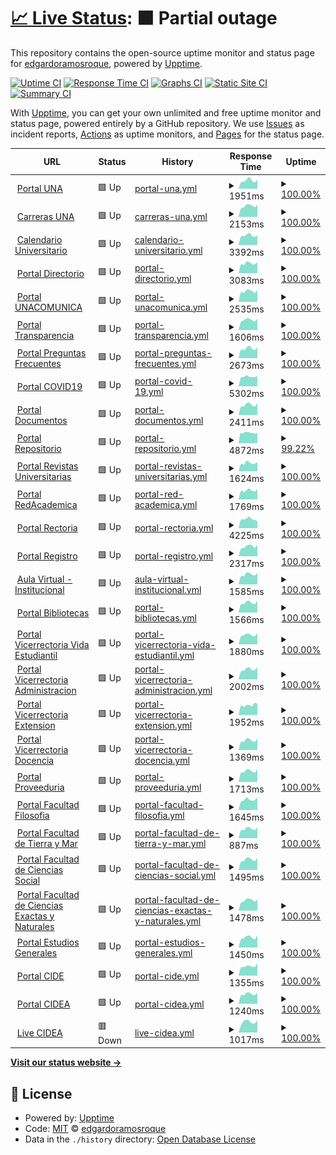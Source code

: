 # [📈 Live Status](https://demo.upptime.js.org): <!--live status--> **🟧 Partial outage**

This repository contains the open-source uptime monitor and status page for [edgardoramosroque](https://demo.upptime.js.org), powered by [Upptime](https://github.com/upptime/upptime).

[![Uptime CI](https://github.com/edgardoramosroque/status/workflows/Uptime%20CI/badge.svg)](https://github.com/edgardoramosroque/status/actions?query=workflow%3A%22Uptime+CI%22)
[![Response Time CI](https://github.com/edgardoramosroque/status/workflows/Response%20Time%20CI/badge.svg)](https://github.com/edgardoramosroque/status/actions?query=workflow%3A%22Response+Time+CI%22)
[![Graphs CI](https://github.com/edgardoramosroque/status/workflows/Graphs%20CI/badge.svg)](https://github.com/edgardoramosroque/status/actions?query=workflow%3A%22Graphs+CI%22)
[![Static Site CI](https://github.com/edgardoramosroque/status/workflows/Static%20Site%20CI/badge.svg)](https://github.com/edgardoramosroque/status/actions?query=workflow%3A%22Static+Site+CI%22)
[![Summary CI](https://github.com/edgardoramosroque/status/workflows/Summary%20CI/badge.svg)](https://github.com/edgardoramosroque/status/actions?query=workflow%3A%22Summary+CI%22)

With [Upptime](https://upptime.js.org), you can get your own unlimited and free uptime monitor and status page, powered entirely by a GitHub repository. We use [Issues](https://github.com/edgardoramosroque/status/issues) as incident reports, [Actions](https://github.com/edgardoramosroque/status/actions) as uptime monitors, and [Pages](https://demo.upptime.js.org) for the status page.

<!--start: status pages-->
<!-- This summary is generated by Upptime (https://github.com/upptime/upptime) -->
<!-- Do not edit this manually, your changes will be overwritten -->
<!-- prettier-ignore -->
| URL | Status | History | Response Time | Uptime |
| --- | ------ | ------- | ------------- | ------ |
| <img alt="" src="https://favicons.githubusercontent.com/www.una.ac.cr" height="13"> [Portal UNA](https://www.una.ac.cr/) | 🟩 Up | [portal-una.yml](https://github.com/EdgardoRamosRoque/status/commits/HEAD/history/portal-una.yml) | <details><summary><img alt="Response time graph" src="./graphs/portal-una/response-time-week.png" height="20"> 1951ms</summary><br><a href="https://status.una.ac.cr/history/portal-una"><img alt="Response time 2568" src="https://img.shields.io/endpoint?url=https%3A%2F%2Fraw.githubusercontent.com%2FEdgardoRamosRoque%2Fstatus%2FHEAD%2Fapi%2Fportal-una%2Fresponse-time.json"></a><br><a href="https://status.una.ac.cr/history/portal-una"><img alt="24-hour response time 2166" src="https://img.shields.io/endpoint?url=https%3A%2F%2Fraw.githubusercontent.com%2FEdgardoRamosRoque%2Fstatus%2FHEAD%2Fapi%2Fportal-una%2Fresponse-time-day.json"></a><br><a href="https://status.una.ac.cr/history/portal-una"><img alt="7-day response time 1951" src="https://img.shields.io/endpoint?url=https%3A%2F%2Fraw.githubusercontent.com%2FEdgardoRamosRoque%2Fstatus%2FHEAD%2Fapi%2Fportal-una%2Fresponse-time-week.json"></a><br><a href="https://status.una.ac.cr/history/portal-una"><img alt="30-day response time 3556" src="https://img.shields.io/endpoint?url=https%3A%2F%2Fraw.githubusercontent.com%2FEdgardoRamosRoque%2Fstatus%2FHEAD%2Fapi%2Fportal-una%2Fresponse-time-month.json"></a><br><a href="https://status.una.ac.cr/history/portal-una"><img alt="1-year response time 2568" src="https://img.shields.io/endpoint?url=https%3A%2F%2Fraw.githubusercontent.com%2FEdgardoRamosRoque%2Fstatus%2FHEAD%2Fapi%2Fportal-una%2Fresponse-time-year.json"></a></details> | <details><summary><a href="https://status.una.ac.cr/history/portal-una">100.00%</a></summary><a href="https://status.una.ac.cr/history/portal-una"><img alt="All-time uptime 99.83%" src="https://img.shields.io/endpoint?url=https%3A%2F%2Fraw.githubusercontent.com%2FEdgardoRamosRoque%2Fstatus%2FHEAD%2Fapi%2Fportal-una%2Fuptime.json"></a><br><a href="https://status.una.ac.cr/history/portal-una"><img alt="24-hour uptime 100.00%" src="https://img.shields.io/endpoint?url=https%3A%2F%2Fraw.githubusercontent.com%2FEdgardoRamosRoque%2Fstatus%2FHEAD%2Fapi%2Fportal-una%2Fuptime-day.json"></a><br><a href="https://status.una.ac.cr/history/portal-una"><img alt="7-day uptime 100.00%" src="https://img.shields.io/endpoint?url=https%3A%2F%2Fraw.githubusercontent.com%2FEdgardoRamosRoque%2Fstatus%2FHEAD%2Fapi%2Fportal-una%2Fuptime-week.json"></a><br><a href="https://status.una.ac.cr/history/portal-una"><img alt="30-day uptime 99.96%" src="https://img.shields.io/endpoint?url=https%3A%2F%2Fraw.githubusercontent.com%2FEdgardoRamosRoque%2Fstatus%2FHEAD%2Fapi%2Fportal-una%2Fuptime-month.json"></a><br><a href="https://status.una.ac.cr/history/portal-una"><img alt="1-year uptime 99.83%" src="https://img.shields.io/endpoint?url=https%3A%2F%2Fraw.githubusercontent.com%2FEdgardoRamosRoque%2Fstatus%2FHEAD%2Fapi%2Fportal-una%2Fuptime-year.json"></a></details>
| <img alt="" src="https://favicons.githubusercontent.com/www.carreras.una.ac.cr" height="13"> [Carreras UNA](https://www.carreras.una.ac.cr/) | 🟩 Up | [carreras-una.yml](https://github.com/EdgardoRamosRoque/status/commits/HEAD/history/carreras-una.yml) | <details><summary><img alt="Response time graph" src="./graphs/carreras-una/response-time-week.png" height="20"> 2153ms</summary><br><a href="https://status.una.ac.cr/history/carreras-una"><img alt="Response time 3030" src="https://img.shields.io/endpoint?url=https%3A%2F%2Fraw.githubusercontent.com%2FEdgardoRamosRoque%2Fstatus%2FHEAD%2Fapi%2Fcarreras-una%2Fresponse-time.json"></a><br><a href="https://status.una.ac.cr/history/carreras-una"><img alt="24-hour response time 2371" src="https://img.shields.io/endpoint?url=https%3A%2F%2Fraw.githubusercontent.com%2FEdgardoRamosRoque%2Fstatus%2FHEAD%2Fapi%2Fcarreras-una%2Fresponse-time-day.json"></a><br><a href="https://status.una.ac.cr/history/carreras-una"><img alt="7-day response time 2153" src="https://img.shields.io/endpoint?url=https%3A%2F%2Fraw.githubusercontent.com%2FEdgardoRamosRoque%2Fstatus%2FHEAD%2Fapi%2Fcarreras-una%2Fresponse-time-week.json"></a><br><a href="https://status.una.ac.cr/history/carreras-una"><img alt="30-day response time 4642" src="https://img.shields.io/endpoint?url=https%3A%2F%2Fraw.githubusercontent.com%2FEdgardoRamosRoque%2Fstatus%2FHEAD%2Fapi%2Fcarreras-una%2Fresponse-time-month.json"></a><br><a href="https://status.una.ac.cr/history/carreras-una"><img alt="1-year response time 3030" src="https://img.shields.io/endpoint?url=https%3A%2F%2Fraw.githubusercontent.com%2FEdgardoRamosRoque%2Fstatus%2FHEAD%2Fapi%2Fcarreras-una%2Fresponse-time-year.json"></a></details> | <details><summary><a href="https://status.una.ac.cr/history/carreras-una">100.00%</a></summary><a href="https://status.una.ac.cr/history/carreras-una"><img alt="All-time uptime 99.87%" src="https://img.shields.io/endpoint?url=https%3A%2F%2Fraw.githubusercontent.com%2FEdgardoRamosRoque%2Fstatus%2FHEAD%2Fapi%2Fcarreras-una%2Fuptime.json"></a><br><a href="https://status.una.ac.cr/history/carreras-una"><img alt="24-hour uptime 100.00%" src="https://img.shields.io/endpoint?url=https%3A%2F%2Fraw.githubusercontent.com%2FEdgardoRamosRoque%2Fstatus%2FHEAD%2Fapi%2Fcarreras-una%2Fuptime-day.json"></a><br><a href="https://status.una.ac.cr/history/carreras-una"><img alt="7-day uptime 100.00%" src="https://img.shields.io/endpoint?url=https%3A%2F%2Fraw.githubusercontent.com%2FEdgardoRamosRoque%2Fstatus%2FHEAD%2Fapi%2Fcarreras-una%2Fuptime-week.json"></a><br><a href="https://status.una.ac.cr/history/carreras-una"><img alt="30-day uptime 99.85%" src="https://img.shields.io/endpoint?url=https%3A%2F%2Fraw.githubusercontent.com%2FEdgardoRamosRoque%2Fstatus%2FHEAD%2Fapi%2Fcarreras-una%2Fuptime-month.json"></a><br><a href="https://status.una.ac.cr/history/carreras-una"><img alt="1-year uptime 99.87%" src="https://img.shields.io/endpoint?url=https%3A%2F%2Fraw.githubusercontent.com%2FEdgardoRamosRoque%2Fstatus%2FHEAD%2Fapi%2Fcarreras-una%2Fuptime-year.json"></a></details>
| <img alt="" src="https://favicons.githubusercontent.com/www.calendario.una.ac.cr" height="13"> [Calendario Universitario](https://www.calendario.una.ac.cr/) | 🟩 Up | [calendario-universitario.yml](https://github.com/EdgardoRamosRoque/status/commits/HEAD/history/calendario-universitario.yml) | <details><summary><img alt="Response time graph" src="./graphs/calendario-universitario/response-time-week.png" height="20"> 3392ms</summary><br><a href="https://status.una.ac.cr/history/calendario-universitario"><img alt="Response time 3566" src="https://img.shields.io/endpoint?url=https%3A%2F%2Fraw.githubusercontent.com%2FEdgardoRamosRoque%2Fstatus%2FHEAD%2Fapi%2Fcalendario-universitario%2Fresponse-time.json"></a><br><a href="https://status.una.ac.cr/history/calendario-universitario"><img alt="24-hour response time 3415" src="https://img.shields.io/endpoint?url=https%3A%2F%2Fraw.githubusercontent.com%2FEdgardoRamosRoque%2Fstatus%2FHEAD%2Fapi%2Fcalendario-universitario%2Fresponse-time-day.json"></a><br><a href="https://status.una.ac.cr/history/calendario-universitario"><img alt="7-day response time 3392" src="https://img.shields.io/endpoint?url=https%3A%2F%2Fraw.githubusercontent.com%2FEdgardoRamosRoque%2Fstatus%2FHEAD%2Fapi%2Fcalendario-universitario%2Fresponse-time-week.json"></a><br><a href="https://status.una.ac.cr/history/calendario-universitario"><img alt="30-day response time 4297" src="https://img.shields.io/endpoint?url=https%3A%2F%2Fraw.githubusercontent.com%2FEdgardoRamosRoque%2Fstatus%2FHEAD%2Fapi%2Fcalendario-universitario%2Fresponse-time-month.json"></a><br><a href="https://status.una.ac.cr/history/calendario-universitario"><img alt="1-year response time 3566" src="https://img.shields.io/endpoint?url=https%3A%2F%2Fraw.githubusercontent.com%2FEdgardoRamosRoque%2Fstatus%2FHEAD%2Fapi%2Fcalendario-universitario%2Fresponse-time-year.json"></a></details> | <details><summary><a href="https://status.una.ac.cr/history/calendario-universitario">100.00%</a></summary><a href="https://status.una.ac.cr/history/calendario-universitario"><img alt="All-time uptime 99.84%" src="https://img.shields.io/endpoint?url=https%3A%2F%2Fraw.githubusercontent.com%2FEdgardoRamosRoque%2Fstatus%2FHEAD%2Fapi%2Fcalendario-universitario%2Fuptime.json"></a><br><a href="https://status.una.ac.cr/history/calendario-universitario"><img alt="24-hour uptime 100.00%" src="https://img.shields.io/endpoint?url=https%3A%2F%2Fraw.githubusercontent.com%2FEdgardoRamosRoque%2Fstatus%2FHEAD%2Fapi%2Fcalendario-universitario%2Fuptime-day.json"></a><br><a href="https://status.una.ac.cr/history/calendario-universitario"><img alt="7-day uptime 100.00%" src="https://img.shields.io/endpoint?url=https%3A%2F%2Fraw.githubusercontent.com%2FEdgardoRamosRoque%2Fstatus%2FHEAD%2Fapi%2Fcalendario-universitario%2Fuptime-week.json"></a><br><a href="https://status.una.ac.cr/history/calendario-universitario"><img alt="30-day uptime 99.95%" src="https://img.shields.io/endpoint?url=https%3A%2F%2Fraw.githubusercontent.com%2FEdgardoRamosRoque%2Fstatus%2FHEAD%2Fapi%2Fcalendario-universitario%2Fuptime-month.json"></a><br><a href="https://status.una.ac.cr/history/calendario-universitario"><img alt="1-year uptime 99.84%" src="https://img.shields.io/endpoint?url=https%3A%2F%2Fraw.githubusercontent.com%2FEdgardoRamosRoque%2Fstatus%2FHEAD%2Fapi%2Fcalendario-universitario%2Fuptime-year.json"></a></details>
| <img alt="" src="https://favicons.githubusercontent.com/www.directorio.una.ac.cr" height="13"> [Portal Directorio](https://www.directorio.una.ac.cr/) | 🟩 Up | [portal-directorio.yml](https://github.com/EdgardoRamosRoque/status/commits/HEAD/history/portal-directorio.yml) | <details><summary><img alt="Response time graph" src="./graphs/portal-directorio/response-time-week.png" height="20"> 3083ms</summary><br><a href="https://status.una.ac.cr/history/portal-directorio"><img alt="Response time 3627" src="https://img.shields.io/endpoint?url=https%3A%2F%2Fraw.githubusercontent.com%2FEdgardoRamosRoque%2Fstatus%2FHEAD%2Fapi%2Fportal-directorio%2Fresponse-time.json"></a><br><a href="https://status.una.ac.cr/history/portal-directorio"><img alt="24-hour response time 3368" src="https://img.shields.io/endpoint?url=https%3A%2F%2Fraw.githubusercontent.com%2FEdgardoRamosRoque%2Fstatus%2FHEAD%2Fapi%2Fportal-directorio%2Fresponse-time-day.json"></a><br><a href="https://status.una.ac.cr/history/portal-directorio"><img alt="7-day response time 3083" src="https://img.shields.io/endpoint?url=https%3A%2F%2Fraw.githubusercontent.com%2FEdgardoRamosRoque%2Fstatus%2FHEAD%2Fapi%2Fportal-directorio%2Fresponse-time-week.json"></a><br><a href="https://status.una.ac.cr/history/portal-directorio"><img alt="30-day response time 4938" src="https://img.shields.io/endpoint?url=https%3A%2F%2Fraw.githubusercontent.com%2FEdgardoRamosRoque%2Fstatus%2FHEAD%2Fapi%2Fportal-directorio%2Fresponse-time-month.json"></a><br><a href="https://status.una.ac.cr/history/portal-directorio"><img alt="1-year response time 3627" src="https://img.shields.io/endpoint?url=https%3A%2F%2Fraw.githubusercontent.com%2FEdgardoRamosRoque%2Fstatus%2FHEAD%2Fapi%2Fportal-directorio%2Fresponse-time-year.json"></a></details> | <details><summary><a href="https://status.una.ac.cr/history/portal-directorio">100.00%</a></summary><a href="https://status.una.ac.cr/history/portal-directorio"><img alt="All-time uptime 99.76%" src="https://img.shields.io/endpoint?url=https%3A%2F%2Fraw.githubusercontent.com%2FEdgardoRamosRoque%2Fstatus%2FHEAD%2Fapi%2Fportal-directorio%2Fuptime.json"></a><br><a href="https://status.una.ac.cr/history/portal-directorio"><img alt="24-hour uptime 100.00%" src="https://img.shields.io/endpoint?url=https%3A%2F%2Fraw.githubusercontent.com%2FEdgardoRamosRoque%2Fstatus%2FHEAD%2Fapi%2Fportal-directorio%2Fuptime-day.json"></a><br><a href="https://status.una.ac.cr/history/portal-directorio"><img alt="7-day uptime 100.00%" src="https://img.shields.io/endpoint?url=https%3A%2F%2Fraw.githubusercontent.com%2FEdgardoRamosRoque%2Fstatus%2FHEAD%2Fapi%2Fportal-directorio%2Fuptime-week.json"></a><br><a href="https://status.una.ac.cr/history/portal-directorio"><img alt="30-day uptime 99.75%" src="https://img.shields.io/endpoint?url=https%3A%2F%2Fraw.githubusercontent.com%2FEdgardoRamosRoque%2Fstatus%2FHEAD%2Fapi%2Fportal-directorio%2Fuptime-month.json"></a><br><a href="https://status.una.ac.cr/history/portal-directorio"><img alt="1-year uptime 99.76%" src="https://img.shields.io/endpoint?url=https%3A%2F%2Fraw.githubusercontent.com%2FEdgardoRamosRoque%2Fstatus%2FHEAD%2Fapi%2Fportal-directorio%2Fuptime-year.json"></a></details>
| <img alt="" src="https://favicons.githubusercontent.com/www.unacomunica.una.ac.cr" height="13"> [Portal UNACOMUNICA](https://www.unacomunica.una.ac.cr/) | 🟩 Up | [portal-unacomunica.yml](https://github.com/EdgardoRamosRoque/status/commits/HEAD/history/portal-unacomunica.yml) | <details><summary><img alt="Response time graph" src="./graphs/portal-unacomunica/response-time-week.png" height="20"> 2535ms</summary><br><a href="https://status.una.ac.cr/history/portal-unacomunica"><img alt="Response time 3737" src="https://img.shields.io/endpoint?url=https%3A%2F%2Fraw.githubusercontent.com%2FEdgardoRamosRoque%2Fstatus%2FHEAD%2Fapi%2Fportal-unacomunica%2Fresponse-time.json"></a><br><a href="https://status.una.ac.cr/history/portal-unacomunica"><img alt="24-hour response time 2788" src="https://img.shields.io/endpoint?url=https%3A%2F%2Fraw.githubusercontent.com%2FEdgardoRamosRoque%2Fstatus%2FHEAD%2Fapi%2Fportal-unacomunica%2Fresponse-time-day.json"></a><br><a href="https://status.una.ac.cr/history/portal-unacomunica"><img alt="7-day response time 2535" src="https://img.shields.io/endpoint?url=https%3A%2F%2Fraw.githubusercontent.com%2FEdgardoRamosRoque%2Fstatus%2FHEAD%2Fapi%2Fportal-unacomunica%2Fresponse-time-week.json"></a><br><a href="https://status.una.ac.cr/history/portal-unacomunica"><img alt="30-day response time 5523" src="https://img.shields.io/endpoint?url=https%3A%2F%2Fraw.githubusercontent.com%2FEdgardoRamosRoque%2Fstatus%2FHEAD%2Fapi%2Fportal-unacomunica%2Fresponse-time-month.json"></a><br><a href="https://status.una.ac.cr/history/portal-unacomunica"><img alt="1-year response time 3737" src="https://img.shields.io/endpoint?url=https%3A%2F%2Fraw.githubusercontent.com%2FEdgardoRamosRoque%2Fstatus%2FHEAD%2Fapi%2Fportal-unacomunica%2Fresponse-time-year.json"></a></details> | <details><summary><a href="https://status.una.ac.cr/history/portal-unacomunica">100.00%</a></summary><a href="https://status.una.ac.cr/history/portal-unacomunica"><img alt="All-time uptime 99.83%" src="https://img.shields.io/endpoint?url=https%3A%2F%2Fraw.githubusercontent.com%2FEdgardoRamosRoque%2Fstatus%2FHEAD%2Fapi%2Fportal-unacomunica%2Fuptime.json"></a><br><a href="https://status.una.ac.cr/history/portal-unacomunica"><img alt="24-hour uptime 100.00%" src="https://img.shields.io/endpoint?url=https%3A%2F%2Fraw.githubusercontent.com%2FEdgardoRamosRoque%2Fstatus%2FHEAD%2Fapi%2Fportal-unacomunica%2Fuptime-day.json"></a><br><a href="https://status.una.ac.cr/history/portal-unacomunica"><img alt="7-day uptime 100.00%" src="https://img.shields.io/endpoint?url=https%3A%2F%2Fraw.githubusercontent.com%2FEdgardoRamosRoque%2Fstatus%2FHEAD%2Fapi%2Fportal-unacomunica%2Fuptime-week.json"></a><br><a href="https://status.una.ac.cr/history/portal-unacomunica"><img alt="30-day uptime 99.76%" src="https://img.shields.io/endpoint?url=https%3A%2F%2Fraw.githubusercontent.com%2FEdgardoRamosRoque%2Fstatus%2FHEAD%2Fapi%2Fportal-unacomunica%2Fuptime-month.json"></a><br><a href="https://status.una.ac.cr/history/portal-unacomunica"><img alt="1-year uptime 99.83%" src="https://img.shields.io/endpoint?url=https%3A%2F%2Fraw.githubusercontent.com%2FEdgardoRamosRoque%2Fstatus%2FHEAD%2Fapi%2Fportal-unacomunica%2Fuptime-year.json"></a></details>
| <img alt="" src="https://favicons.githubusercontent.com/www.transparencia.una.ac.cr" height="13"> [Portal Transparencia](https://www.transparencia.una.ac.cr/) | 🟩 Up | [portal-transparencia.yml](https://github.com/EdgardoRamosRoque/status/commits/HEAD/history/portal-transparencia.yml) | <details><summary><img alt="Response time graph" src="./graphs/portal-transparencia/response-time-week.png" height="20"> 1606ms</summary><br><a href="https://status.una.ac.cr/history/portal-transparencia"><img alt="Response time 1418" src="https://img.shields.io/endpoint?url=https%3A%2F%2Fraw.githubusercontent.com%2FEdgardoRamosRoque%2Fstatus%2FHEAD%2Fapi%2Fportal-transparencia%2Fresponse-time.json"></a><br><a href="https://status.una.ac.cr/history/portal-transparencia"><img alt="24-hour response time 1812" src="https://img.shields.io/endpoint?url=https%3A%2F%2Fraw.githubusercontent.com%2FEdgardoRamosRoque%2Fstatus%2FHEAD%2Fapi%2Fportal-transparencia%2Fresponse-time-day.json"></a><br><a href="https://status.una.ac.cr/history/portal-transparencia"><img alt="7-day response time 1606" src="https://img.shields.io/endpoint?url=https%3A%2F%2Fraw.githubusercontent.com%2FEdgardoRamosRoque%2Fstatus%2FHEAD%2Fapi%2Fportal-transparencia%2Fresponse-time-week.json"></a><br><a href="https://status.una.ac.cr/history/portal-transparencia"><img alt="30-day response time 1473" src="https://img.shields.io/endpoint?url=https%3A%2F%2Fraw.githubusercontent.com%2FEdgardoRamosRoque%2Fstatus%2FHEAD%2Fapi%2Fportal-transparencia%2Fresponse-time-month.json"></a><br><a href="https://status.una.ac.cr/history/portal-transparencia"><img alt="1-year response time 1418" src="https://img.shields.io/endpoint?url=https%3A%2F%2Fraw.githubusercontent.com%2FEdgardoRamosRoque%2Fstatus%2FHEAD%2Fapi%2Fportal-transparencia%2Fresponse-time-year.json"></a></details> | <details><summary><a href="https://status.una.ac.cr/history/portal-transparencia">100.00%</a></summary><a href="https://status.una.ac.cr/history/portal-transparencia"><img alt="All-time uptime 99.93%" src="https://img.shields.io/endpoint?url=https%3A%2F%2Fraw.githubusercontent.com%2FEdgardoRamosRoque%2Fstatus%2FHEAD%2Fapi%2Fportal-transparencia%2Fuptime.json"></a><br><a href="https://status.una.ac.cr/history/portal-transparencia"><img alt="24-hour uptime 100.00%" src="https://img.shields.io/endpoint?url=https%3A%2F%2Fraw.githubusercontent.com%2FEdgardoRamosRoque%2Fstatus%2FHEAD%2Fapi%2Fportal-transparencia%2Fuptime-day.json"></a><br><a href="https://status.una.ac.cr/history/portal-transparencia"><img alt="7-day uptime 100.00%" src="https://img.shields.io/endpoint?url=https%3A%2F%2Fraw.githubusercontent.com%2FEdgardoRamosRoque%2Fstatus%2FHEAD%2Fapi%2Fportal-transparencia%2Fuptime-week.json"></a><br><a href="https://status.una.ac.cr/history/portal-transparencia"><img alt="30-day uptime 100.00%" src="https://img.shields.io/endpoint?url=https%3A%2F%2Fraw.githubusercontent.com%2FEdgardoRamosRoque%2Fstatus%2FHEAD%2Fapi%2Fportal-transparencia%2Fuptime-month.json"></a><br><a href="https://status.una.ac.cr/history/portal-transparencia"><img alt="1-year uptime 99.93%" src="https://img.shields.io/endpoint?url=https%3A%2F%2Fraw.githubusercontent.com%2FEdgardoRamosRoque%2Fstatus%2FHEAD%2Fapi%2Fportal-transparencia%2Fuptime-year.json"></a></details>
| <img alt="" src="https://favicons.githubusercontent.com/www.preguntasfrecuentes.una.ac.cr" height="13"> [Portal Preguntas Frecuentes](https://www.preguntasfrecuentes.una.ac.cr/) | 🟩 Up | [portal-preguntas-frecuentes.yml](https://github.com/EdgardoRamosRoque/status/commits/HEAD/history/portal-preguntas-frecuentes.yml) | <details><summary><img alt="Response time graph" src="./graphs/portal-preguntas-frecuentes/response-time-week.png" height="20"> 2673ms</summary><br><a href="https://status.una.ac.cr/history/portal-preguntas-frecuentes"><img alt="Response time 3038" src="https://img.shields.io/endpoint?url=https%3A%2F%2Fraw.githubusercontent.com%2FEdgardoRamosRoque%2Fstatus%2FHEAD%2Fapi%2Fportal-preguntas-frecuentes%2Fresponse-time.json"></a><br><a href="https://status.una.ac.cr/history/portal-preguntas-frecuentes"><img alt="24-hour response time 2932" src="https://img.shields.io/endpoint?url=https%3A%2F%2Fraw.githubusercontent.com%2FEdgardoRamosRoque%2Fstatus%2FHEAD%2Fapi%2Fportal-preguntas-frecuentes%2Fresponse-time-day.json"></a><br><a href="https://status.una.ac.cr/history/portal-preguntas-frecuentes"><img alt="7-day response time 2673" src="https://img.shields.io/endpoint?url=https%3A%2F%2Fraw.githubusercontent.com%2FEdgardoRamosRoque%2Fstatus%2FHEAD%2Fapi%2Fportal-preguntas-frecuentes%2Fresponse-time-week.json"></a><br><a href="https://status.una.ac.cr/history/portal-preguntas-frecuentes"><img alt="30-day response time 4036" src="https://img.shields.io/endpoint?url=https%3A%2F%2Fraw.githubusercontent.com%2FEdgardoRamosRoque%2Fstatus%2FHEAD%2Fapi%2Fportal-preguntas-frecuentes%2Fresponse-time-month.json"></a><br><a href="https://status.una.ac.cr/history/portal-preguntas-frecuentes"><img alt="1-year response time 3038" src="https://img.shields.io/endpoint?url=https%3A%2F%2Fraw.githubusercontent.com%2FEdgardoRamosRoque%2Fstatus%2FHEAD%2Fapi%2Fportal-preguntas-frecuentes%2Fresponse-time-year.json"></a></details> | <details><summary><a href="https://status.una.ac.cr/history/portal-preguntas-frecuentes">100.00%</a></summary><a href="https://status.una.ac.cr/history/portal-preguntas-frecuentes"><img alt="All-time uptime 99.82%" src="https://img.shields.io/endpoint?url=https%3A%2F%2Fraw.githubusercontent.com%2FEdgardoRamosRoque%2Fstatus%2FHEAD%2Fapi%2Fportal-preguntas-frecuentes%2Fuptime.json"></a><br><a href="https://status.una.ac.cr/history/portal-preguntas-frecuentes"><img alt="24-hour uptime 100.00%" src="https://img.shields.io/endpoint?url=https%3A%2F%2Fraw.githubusercontent.com%2FEdgardoRamosRoque%2Fstatus%2FHEAD%2Fapi%2Fportal-preguntas-frecuentes%2Fuptime-day.json"></a><br><a href="https://status.una.ac.cr/history/portal-preguntas-frecuentes"><img alt="7-day uptime 100.00%" src="https://img.shields.io/endpoint?url=https%3A%2F%2Fraw.githubusercontent.com%2FEdgardoRamosRoque%2Fstatus%2FHEAD%2Fapi%2Fportal-preguntas-frecuentes%2Fuptime-week.json"></a><br><a href="https://status.una.ac.cr/history/portal-preguntas-frecuentes"><img alt="30-day uptime 99.86%" src="https://img.shields.io/endpoint?url=https%3A%2F%2Fraw.githubusercontent.com%2FEdgardoRamosRoque%2Fstatus%2FHEAD%2Fapi%2Fportal-preguntas-frecuentes%2Fuptime-month.json"></a><br><a href="https://status.una.ac.cr/history/portal-preguntas-frecuentes"><img alt="1-year uptime 99.82%" src="https://img.shields.io/endpoint?url=https%3A%2F%2Fraw.githubusercontent.com%2FEdgardoRamosRoque%2Fstatus%2FHEAD%2Fapi%2Fportal-preguntas-frecuentes%2Fuptime-year.json"></a></details>
| <img alt="" src="https://favicons.githubusercontent.com/www.covid19.una.ac.cr" height="13"> [Portal COVID19](https://www.covid19.una.ac.cr/) | 🟩 Up | [portal-covid-19.yml](https://github.com/EdgardoRamosRoque/status/commits/HEAD/history/portal-covid-19.yml) | <details><summary><img alt="Response time graph" src="./graphs/portal-covid-19/response-time-week.png" height="20"> 5302ms</summary><br><a href="https://status.una.ac.cr/history/portal-covid-19"><img alt="Response time 5270" src="https://img.shields.io/endpoint?url=https%3A%2F%2Fraw.githubusercontent.com%2FEdgardoRamosRoque%2Fstatus%2FHEAD%2Fapi%2Fportal-covid-19%2Fresponse-time.json"></a><br><a href="https://status.una.ac.cr/history/portal-covid-19"><img alt="24-hour response time 5727" src="https://img.shields.io/endpoint?url=https%3A%2F%2Fraw.githubusercontent.com%2FEdgardoRamosRoque%2Fstatus%2FHEAD%2Fapi%2Fportal-covid-19%2Fresponse-time-day.json"></a><br><a href="https://status.una.ac.cr/history/portal-covid-19"><img alt="7-day response time 5302" src="https://img.shields.io/endpoint?url=https%3A%2F%2Fraw.githubusercontent.com%2FEdgardoRamosRoque%2Fstatus%2FHEAD%2Fapi%2Fportal-covid-19%2Fresponse-time-week.json"></a><br><a href="https://status.una.ac.cr/history/portal-covid-19"><img alt="30-day response time 5691" src="https://img.shields.io/endpoint?url=https%3A%2F%2Fraw.githubusercontent.com%2FEdgardoRamosRoque%2Fstatus%2FHEAD%2Fapi%2Fportal-covid-19%2Fresponse-time-month.json"></a><br><a href="https://status.una.ac.cr/history/portal-covid-19"><img alt="1-year response time 5270" src="https://img.shields.io/endpoint?url=https%3A%2F%2Fraw.githubusercontent.com%2FEdgardoRamosRoque%2Fstatus%2FHEAD%2Fapi%2Fportal-covid-19%2Fresponse-time-year.json"></a></details> | <details><summary><a href="https://status.una.ac.cr/history/portal-covid-19">100.00%</a></summary><a href="https://status.una.ac.cr/history/portal-covid-19"><img alt="All-time uptime 99.92%" src="https://img.shields.io/endpoint?url=https%3A%2F%2Fraw.githubusercontent.com%2FEdgardoRamosRoque%2Fstatus%2FHEAD%2Fapi%2Fportal-covid-19%2Fuptime.json"></a><br><a href="https://status.una.ac.cr/history/portal-covid-19"><img alt="24-hour uptime 100.00%" src="https://img.shields.io/endpoint?url=https%3A%2F%2Fraw.githubusercontent.com%2FEdgardoRamosRoque%2Fstatus%2FHEAD%2Fapi%2Fportal-covid-19%2Fuptime-day.json"></a><br><a href="https://status.una.ac.cr/history/portal-covid-19"><img alt="7-day uptime 100.00%" src="https://img.shields.io/endpoint?url=https%3A%2F%2Fraw.githubusercontent.com%2FEdgardoRamosRoque%2Fstatus%2FHEAD%2Fapi%2Fportal-covid-19%2Fuptime-week.json"></a><br><a href="https://status.una.ac.cr/history/portal-covid-19"><img alt="30-day uptime 99.94%" src="https://img.shields.io/endpoint?url=https%3A%2F%2Fraw.githubusercontent.com%2FEdgardoRamosRoque%2Fstatus%2FHEAD%2Fapi%2Fportal-covid-19%2Fuptime-month.json"></a><br><a href="https://status.una.ac.cr/history/portal-covid-19"><img alt="1-year uptime 99.92%" src="https://img.shields.io/endpoint?url=https%3A%2F%2Fraw.githubusercontent.com%2FEdgardoRamosRoque%2Fstatus%2FHEAD%2Fapi%2Fportal-covid-19%2Fuptime-year.json"></a></details>
| <img alt="" src="https://favicons.githubusercontent.com/www.documentos.una.ac.cr" height="13"> [Portal Documentos](https://www.documentos.una.ac.cr/) | 🟩 Up | [portal-documentos.yml](https://github.com/EdgardoRamosRoque/status/commits/HEAD/history/portal-documentos.yml) | <details><summary><img alt="Response time graph" src="./graphs/portal-documentos/response-time-week.png" height="20"> 2411ms</summary><br><a href="https://status.una.ac.cr/history/portal-documentos"><img alt="Response time 2371" src="https://img.shields.io/endpoint?url=https%3A%2F%2Fraw.githubusercontent.com%2FEdgardoRamosRoque%2Fstatus%2FHEAD%2Fapi%2Fportal-documentos%2Fresponse-time.json"></a><br><a href="https://status.una.ac.cr/history/portal-documentos"><img alt="24-hour response time 2763" src="https://img.shields.io/endpoint?url=https%3A%2F%2Fraw.githubusercontent.com%2FEdgardoRamosRoque%2Fstatus%2FHEAD%2Fapi%2Fportal-documentos%2Fresponse-time-day.json"></a><br><a href="https://status.una.ac.cr/history/portal-documentos"><img alt="7-day response time 2411" src="https://img.shields.io/endpoint?url=https%3A%2F%2Fraw.githubusercontent.com%2FEdgardoRamosRoque%2Fstatus%2FHEAD%2Fapi%2Fportal-documentos%2Fresponse-time-week.json"></a><br><a href="https://status.una.ac.cr/history/portal-documentos"><img alt="30-day response time 2275" src="https://img.shields.io/endpoint?url=https%3A%2F%2Fraw.githubusercontent.com%2FEdgardoRamosRoque%2Fstatus%2FHEAD%2Fapi%2Fportal-documentos%2Fresponse-time-month.json"></a><br><a href="https://status.una.ac.cr/history/portal-documentos"><img alt="1-year response time 2371" src="https://img.shields.io/endpoint?url=https%3A%2F%2Fraw.githubusercontent.com%2FEdgardoRamosRoque%2Fstatus%2FHEAD%2Fapi%2Fportal-documentos%2Fresponse-time-year.json"></a></details> | <details><summary><a href="https://status.una.ac.cr/history/portal-documentos">100.00%</a></summary><a href="https://status.una.ac.cr/history/portal-documentos"><img alt="All-time uptime 99.88%" src="https://img.shields.io/endpoint?url=https%3A%2F%2Fraw.githubusercontent.com%2FEdgardoRamosRoque%2Fstatus%2FHEAD%2Fapi%2Fportal-documentos%2Fuptime.json"></a><br><a href="https://status.una.ac.cr/history/portal-documentos"><img alt="24-hour uptime 100.00%" src="https://img.shields.io/endpoint?url=https%3A%2F%2Fraw.githubusercontent.com%2FEdgardoRamosRoque%2Fstatus%2FHEAD%2Fapi%2Fportal-documentos%2Fuptime-day.json"></a><br><a href="https://status.una.ac.cr/history/portal-documentos"><img alt="7-day uptime 100.00%" src="https://img.shields.io/endpoint?url=https%3A%2F%2Fraw.githubusercontent.com%2FEdgardoRamosRoque%2Fstatus%2FHEAD%2Fapi%2Fportal-documentos%2Fuptime-week.json"></a><br><a href="https://status.una.ac.cr/history/portal-documentos"><img alt="30-day uptime 100.00%" src="https://img.shields.io/endpoint?url=https%3A%2F%2Fraw.githubusercontent.com%2FEdgardoRamosRoque%2Fstatus%2FHEAD%2Fapi%2Fportal-documentos%2Fuptime-month.json"></a><br><a href="https://status.una.ac.cr/history/portal-documentos"><img alt="1-year uptime 99.88%" src="https://img.shields.io/endpoint?url=https%3A%2F%2Fraw.githubusercontent.com%2FEdgardoRamosRoque%2Fstatus%2FHEAD%2Fapi%2Fportal-documentos%2Fuptime-year.json"></a></details>
| <img alt="" src="https://favicons.githubusercontent.com/www.repositorio.una.ac.cr" height="13"> [Portal Repositorio](https://www.repositorio.una.ac.cr/) | 🟩 Up | [portal-repositorio.yml](https://github.com/EdgardoRamosRoque/status/commits/HEAD/history/portal-repositorio.yml) | <details><summary><img alt="Response time graph" src="./graphs/portal-repositorio/response-time-week.png" height="20"> 4872ms</summary><br><a href="https://status.una.ac.cr/history/portal-repositorio"><img alt="Response time 4609" src="https://img.shields.io/endpoint?url=https%3A%2F%2Fraw.githubusercontent.com%2FEdgardoRamosRoque%2Fstatus%2FHEAD%2Fapi%2Fportal-repositorio%2Fresponse-time.json"></a><br><a href="https://status.una.ac.cr/history/portal-repositorio"><img alt="24-hour response time 4707" src="https://img.shields.io/endpoint?url=https%3A%2F%2Fraw.githubusercontent.com%2FEdgardoRamosRoque%2Fstatus%2FHEAD%2Fapi%2Fportal-repositorio%2Fresponse-time-day.json"></a><br><a href="https://status.una.ac.cr/history/portal-repositorio"><img alt="7-day response time 4872" src="https://img.shields.io/endpoint?url=https%3A%2F%2Fraw.githubusercontent.com%2FEdgardoRamosRoque%2Fstatus%2FHEAD%2Fapi%2Fportal-repositorio%2Fresponse-time-week.json"></a><br><a href="https://status.una.ac.cr/history/portal-repositorio"><img alt="30-day response time 4735" src="https://img.shields.io/endpoint?url=https%3A%2F%2Fraw.githubusercontent.com%2FEdgardoRamosRoque%2Fstatus%2FHEAD%2Fapi%2Fportal-repositorio%2Fresponse-time-month.json"></a><br><a href="https://status.una.ac.cr/history/portal-repositorio"><img alt="1-year response time 4609" src="https://img.shields.io/endpoint?url=https%3A%2F%2Fraw.githubusercontent.com%2FEdgardoRamosRoque%2Fstatus%2FHEAD%2Fapi%2Fportal-repositorio%2Fresponse-time-year.json"></a></details> | <details><summary><a href="https://status.una.ac.cr/history/portal-repositorio">99.22%</a></summary><a href="https://status.una.ac.cr/history/portal-repositorio"><img alt="All-time uptime 99.87%" src="https://img.shields.io/endpoint?url=https%3A%2F%2Fraw.githubusercontent.com%2FEdgardoRamosRoque%2Fstatus%2FHEAD%2Fapi%2Fportal-repositorio%2Fuptime.json"></a><br><a href="https://status.una.ac.cr/history/portal-repositorio"><img alt="24-hour uptime 98.74%" src="https://img.shields.io/endpoint?url=https%3A%2F%2Fraw.githubusercontent.com%2FEdgardoRamosRoque%2Fstatus%2FHEAD%2Fapi%2Fportal-repositorio%2Fuptime-day.json"></a><br><a href="https://status.una.ac.cr/history/portal-repositorio"><img alt="7-day uptime 99.22%" src="https://img.shields.io/endpoint?url=https%3A%2F%2Fraw.githubusercontent.com%2FEdgardoRamosRoque%2Fstatus%2FHEAD%2Fapi%2Fportal-repositorio%2Fuptime-week.json"></a><br><a href="https://status.una.ac.cr/history/portal-repositorio"><img alt="30-day uptime 99.82%" src="https://img.shields.io/endpoint?url=https%3A%2F%2Fraw.githubusercontent.com%2FEdgardoRamosRoque%2Fstatus%2FHEAD%2Fapi%2Fportal-repositorio%2Fuptime-month.json"></a><br><a href="https://status.una.ac.cr/history/portal-repositorio"><img alt="1-year uptime 99.87%" src="https://img.shields.io/endpoint?url=https%3A%2F%2Fraw.githubusercontent.com%2FEdgardoRamosRoque%2Fstatus%2FHEAD%2Fapi%2Fportal-repositorio%2Fuptime-year.json"></a></details>
| <img alt="" src="https://favicons.githubusercontent.com/www.revistas.una.ac.cr" height="13"> [Portal Revistas Universitarias](https://www.revistas.una.ac.cr/) | 🟩 Up | [portal-revistas-universitarias.yml](https://github.com/EdgardoRamosRoque/status/commits/HEAD/history/portal-revistas-universitarias.yml) | <details><summary><img alt="Response time graph" src="./graphs/portal-revistas-universitarias/response-time-week.png" height="20"> 1624ms</summary><br><a href="https://status.una.ac.cr/history/portal-revistas-universitarias"><img alt="Response time 1684" src="https://img.shields.io/endpoint?url=https%3A%2F%2Fraw.githubusercontent.com%2FEdgardoRamosRoque%2Fstatus%2FHEAD%2Fapi%2Fportal-revistas-universitarias%2Fresponse-time.json"></a><br><a href="https://status.una.ac.cr/history/portal-revistas-universitarias"><img alt="24-hour response time 1786" src="https://img.shields.io/endpoint?url=https%3A%2F%2Fraw.githubusercontent.com%2FEdgardoRamosRoque%2Fstatus%2FHEAD%2Fapi%2Fportal-revistas-universitarias%2Fresponse-time-day.json"></a><br><a href="https://status.una.ac.cr/history/portal-revistas-universitarias"><img alt="7-day response time 1624" src="https://img.shields.io/endpoint?url=https%3A%2F%2Fraw.githubusercontent.com%2FEdgardoRamosRoque%2Fstatus%2FHEAD%2Fapi%2Fportal-revistas-universitarias%2Fresponse-time-week.json"></a><br><a href="https://status.una.ac.cr/history/portal-revistas-universitarias"><img alt="30-day response time 1588" src="https://img.shields.io/endpoint?url=https%3A%2F%2Fraw.githubusercontent.com%2FEdgardoRamosRoque%2Fstatus%2FHEAD%2Fapi%2Fportal-revistas-universitarias%2Fresponse-time-month.json"></a><br><a href="https://status.una.ac.cr/history/portal-revistas-universitarias"><img alt="1-year response time 1684" src="https://img.shields.io/endpoint?url=https%3A%2F%2Fraw.githubusercontent.com%2FEdgardoRamosRoque%2Fstatus%2FHEAD%2Fapi%2Fportal-revistas-universitarias%2Fresponse-time-year.json"></a></details> | <details><summary><a href="https://status.una.ac.cr/history/portal-revistas-universitarias">100.00%</a></summary><a href="https://status.una.ac.cr/history/portal-revistas-universitarias"><img alt="All-time uptime 99.98%" src="https://img.shields.io/endpoint?url=https%3A%2F%2Fraw.githubusercontent.com%2FEdgardoRamosRoque%2Fstatus%2FHEAD%2Fapi%2Fportal-revistas-universitarias%2Fuptime.json"></a><br><a href="https://status.una.ac.cr/history/portal-revistas-universitarias"><img alt="24-hour uptime 100.00%" src="https://img.shields.io/endpoint?url=https%3A%2F%2Fraw.githubusercontent.com%2FEdgardoRamosRoque%2Fstatus%2FHEAD%2Fapi%2Fportal-revistas-universitarias%2Fuptime-day.json"></a><br><a href="https://status.una.ac.cr/history/portal-revistas-universitarias"><img alt="7-day uptime 100.00%" src="https://img.shields.io/endpoint?url=https%3A%2F%2Fraw.githubusercontent.com%2FEdgardoRamosRoque%2Fstatus%2FHEAD%2Fapi%2Fportal-revistas-universitarias%2Fuptime-week.json"></a><br><a href="https://status.una.ac.cr/history/portal-revistas-universitarias"><img alt="30-day uptime 100.00%" src="https://img.shields.io/endpoint?url=https%3A%2F%2Fraw.githubusercontent.com%2FEdgardoRamosRoque%2Fstatus%2FHEAD%2Fapi%2Fportal-revistas-universitarias%2Fuptime-month.json"></a><br><a href="https://status.una.ac.cr/history/portal-revistas-universitarias"><img alt="1-year uptime 99.98%" src="https://img.shields.io/endpoint?url=https%3A%2F%2Fraw.githubusercontent.com%2FEdgardoRamosRoque%2Fstatus%2FHEAD%2Fapi%2Fportal-revistas-universitarias%2Fuptime-year.json"></a></details>
| <img alt="" src="https://favicons.githubusercontent.com/redacademica.una.ac.cr" height="13"> [Portal RedAcademica](https://redacademica.una.ac.cr/) | 🟩 Up | [portal-red-academica.yml](https://github.com/EdgardoRamosRoque/status/commits/HEAD/history/portal-red-academica.yml) | <details><summary><img alt="Response time graph" src="./graphs/portal-red-academica/response-time-week.png" height="20"> 1769ms</summary><br><a href="https://status.una.ac.cr/history/portal-red-academica"><img alt="Response time 1625" src="https://img.shields.io/endpoint?url=https%3A%2F%2Fraw.githubusercontent.com%2FEdgardoRamosRoque%2Fstatus%2FHEAD%2Fapi%2Fportal-red-academica%2Fresponse-time.json"></a><br><a href="https://status.una.ac.cr/history/portal-red-academica"><img alt="24-hour response time 2021" src="https://img.shields.io/endpoint?url=https%3A%2F%2Fraw.githubusercontent.com%2FEdgardoRamosRoque%2Fstatus%2FHEAD%2Fapi%2Fportal-red-academica%2Fresponse-time-day.json"></a><br><a href="https://status.una.ac.cr/history/portal-red-academica"><img alt="7-day response time 1769" src="https://img.shields.io/endpoint?url=https%3A%2F%2Fraw.githubusercontent.com%2FEdgardoRamosRoque%2Fstatus%2FHEAD%2Fapi%2Fportal-red-academica%2Fresponse-time-week.json"></a><br><a href="https://status.una.ac.cr/history/portal-red-academica"><img alt="30-day response time 1613" src="https://img.shields.io/endpoint?url=https%3A%2F%2Fraw.githubusercontent.com%2FEdgardoRamosRoque%2Fstatus%2FHEAD%2Fapi%2Fportal-red-academica%2Fresponse-time-month.json"></a><br><a href="https://status.una.ac.cr/history/portal-red-academica"><img alt="1-year response time 1625" src="https://img.shields.io/endpoint?url=https%3A%2F%2Fraw.githubusercontent.com%2FEdgardoRamosRoque%2Fstatus%2FHEAD%2Fapi%2Fportal-red-academica%2Fresponse-time-year.json"></a></details> | <details><summary><a href="https://status.una.ac.cr/history/portal-red-academica">100.00%</a></summary><a href="https://status.una.ac.cr/history/portal-red-academica"><img alt="All-time uptime 99.98%" src="https://img.shields.io/endpoint?url=https%3A%2F%2Fraw.githubusercontent.com%2FEdgardoRamosRoque%2Fstatus%2FHEAD%2Fapi%2Fportal-red-academica%2Fuptime.json"></a><br><a href="https://status.una.ac.cr/history/portal-red-academica"><img alt="24-hour uptime 100.00%" src="https://img.shields.io/endpoint?url=https%3A%2F%2Fraw.githubusercontent.com%2FEdgardoRamosRoque%2Fstatus%2FHEAD%2Fapi%2Fportal-red-academica%2Fuptime-day.json"></a><br><a href="https://status.una.ac.cr/history/portal-red-academica"><img alt="7-day uptime 100.00%" src="https://img.shields.io/endpoint?url=https%3A%2F%2Fraw.githubusercontent.com%2FEdgardoRamosRoque%2Fstatus%2FHEAD%2Fapi%2Fportal-red-academica%2Fuptime-week.json"></a><br><a href="https://status.una.ac.cr/history/portal-red-academica"><img alt="30-day uptime 100.00%" src="https://img.shields.io/endpoint?url=https%3A%2F%2Fraw.githubusercontent.com%2FEdgardoRamosRoque%2Fstatus%2FHEAD%2Fapi%2Fportal-red-academica%2Fuptime-month.json"></a><br><a href="https://status.una.ac.cr/history/portal-red-academica"><img alt="1-year uptime 99.98%" src="https://img.shields.io/endpoint?url=https%3A%2F%2Fraw.githubusercontent.com%2FEdgardoRamosRoque%2Fstatus%2FHEAD%2Fapi%2Fportal-red-academica%2Fuptime-year.json"></a></details>
| <img alt="" src="https://favicons.githubusercontent.com/www.rectoria.una.ac.cr" height="13"> [Portal Rectoria](https://www.rectoria.una.ac.cr/) | 🟩 Up | [portal-rectoria.yml](https://github.com/EdgardoRamosRoque/status/commits/HEAD/history/portal-rectoria.yml) | <details><summary><img alt="Response time graph" src="./graphs/portal-rectoria/response-time-week.png" height="20"> 4225ms</summary><br><a href="https://status.una.ac.cr/history/portal-rectoria"><img alt="Response time 4280" src="https://img.shields.io/endpoint?url=https%3A%2F%2Fraw.githubusercontent.com%2FEdgardoRamosRoque%2Fstatus%2FHEAD%2Fapi%2Fportal-rectoria%2Fresponse-time.json"></a><br><a href="https://status.una.ac.cr/history/portal-rectoria"><img alt="24-hour response time 3213" src="https://img.shields.io/endpoint?url=https%3A%2F%2Fraw.githubusercontent.com%2FEdgardoRamosRoque%2Fstatus%2FHEAD%2Fapi%2Fportal-rectoria%2Fresponse-time-day.json"></a><br><a href="https://status.una.ac.cr/history/portal-rectoria"><img alt="7-day response time 4225" src="https://img.shields.io/endpoint?url=https%3A%2F%2Fraw.githubusercontent.com%2FEdgardoRamosRoque%2Fstatus%2FHEAD%2Fapi%2Fportal-rectoria%2Fresponse-time-week.json"></a><br><a href="https://status.una.ac.cr/history/portal-rectoria"><img alt="30-day response time 4441" src="https://img.shields.io/endpoint?url=https%3A%2F%2Fraw.githubusercontent.com%2FEdgardoRamosRoque%2Fstatus%2FHEAD%2Fapi%2Fportal-rectoria%2Fresponse-time-month.json"></a><br><a href="https://status.una.ac.cr/history/portal-rectoria"><img alt="1-year response time 4280" src="https://img.shields.io/endpoint?url=https%3A%2F%2Fraw.githubusercontent.com%2FEdgardoRamosRoque%2Fstatus%2FHEAD%2Fapi%2Fportal-rectoria%2Fresponse-time-year.json"></a></details> | <details><summary><a href="https://status.una.ac.cr/history/portal-rectoria">100.00%</a></summary><a href="https://status.una.ac.cr/history/portal-rectoria"><img alt="All-time uptime 99.93%" src="https://img.shields.io/endpoint?url=https%3A%2F%2Fraw.githubusercontent.com%2FEdgardoRamosRoque%2Fstatus%2FHEAD%2Fapi%2Fportal-rectoria%2Fuptime.json"></a><br><a href="https://status.una.ac.cr/history/portal-rectoria"><img alt="24-hour uptime 100.00%" src="https://img.shields.io/endpoint?url=https%3A%2F%2Fraw.githubusercontent.com%2FEdgardoRamosRoque%2Fstatus%2FHEAD%2Fapi%2Fportal-rectoria%2Fuptime-day.json"></a><br><a href="https://status.una.ac.cr/history/portal-rectoria"><img alt="7-day uptime 100.00%" src="https://img.shields.io/endpoint?url=https%3A%2F%2Fraw.githubusercontent.com%2FEdgardoRamosRoque%2Fstatus%2FHEAD%2Fapi%2Fportal-rectoria%2Fuptime-week.json"></a><br><a href="https://status.una.ac.cr/history/portal-rectoria"><img alt="30-day uptime 100.00%" src="https://img.shields.io/endpoint?url=https%3A%2F%2Fraw.githubusercontent.com%2FEdgardoRamosRoque%2Fstatus%2FHEAD%2Fapi%2Fportal-rectoria%2Fuptime-month.json"></a><br><a href="https://status.una.ac.cr/history/portal-rectoria"><img alt="1-year uptime 99.93%" src="https://img.shields.io/endpoint?url=https%3A%2F%2Fraw.githubusercontent.com%2FEdgardoRamosRoque%2Fstatus%2FHEAD%2Fapi%2Fportal-rectoria%2Fuptime-year.json"></a></details>
| <img alt="" src="https://favicons.githubusercontent.com/www.registro.una.ac.cr" height="13"> [Portal Registro](https://www.registro.una.ac.cr/) | 🟩 Up | [portal-registro.yml](https://github.com/EdgardoRamosRoque/status/commits/HEAD/history/portal-registro.yml) | <details><summary><img alt="Response time graph" src="./graphs/portal-registro/response-time-week.png" height="20"> 2317ms</summary><br><a href="https://status.una.ac.cr/history/portal-registro"><img alt="Response time 1896" src="https://img.shields.io/endpoint?url=https%3A%2F%2Fraw.githubusercontent.com%2FEdgardoRamosRoque%2Fstatus%2FHEAD%2Fapi%2Fportal-registro%2Fresponse-time.json"></a><br><a href="https://status.una.ac.cr/history/portal-registro"><img alt="24-hour response time 2696" src="https://img.shields.io/endpoint?url=https%3A%2F%2Fraw.githubusercontent.com%2FEdgardoRamosRoque%2Fstatus%2FHEAD%2Fapi%2Fportal-registro%2Fresponse-time-day.json"></a><br><a href="https://status.una.ac.cr/history/portal-registro"><img alt="7-day response time 2317" src="https://img.shields.io/endpoint?url=https%3A%2F%2Fraw.githubusercontent.com%2FEdgardoRamosRoque%2Fstatus%2FHEAD%2Fapi%2Fportal-registro%2Fresponse-time-week.json"></a><br><a href="https://status.una.ac.cr/history/portal-registro"><img alt="30-day response time 1803" src="https://img.shields.io/endpoint?url=https%3A%2F%2Fraw.githubusercontent.com%2FEdgardoRamosRoque%2Fstatus%2FHEAD%2Fapi%2Fportal-registro%2Fresponse-time-month.json"></a><br><a href="https://status.una.ac.cr/history/portal-registro"><img alt="1-year response time 1896" src="https://img.shields.io/endpoint?url=https%3A%2F%2Fraw.githubusercontent.com%2FEdgardoRamosRoque%2Fstatus%2FHEAD%2Fapi%2Fportal-registro%2Fresponse-time-year.json"></a></details> | <details><summary><a href="https://status.una.ac.cr/history/portal-registro">100.00%</a></summary><a href="https://status.una.ac.cr/history/portal-registro"><img alt="All-time uptime 99.45%" src="https://img.shields.io/endpoint?url=https%3A%2F%2Fraw.githubusercontent.com%2FEdgardoRamosRoque%2Fstatus%2FHEAD%2Fapi%2Fportal-registro%2Fuptime.json"></a><br><a href="https://status.una.ac.cr/history/portal-registro"><img alt="24-hour uptime 100.00%" src="https://img.shields.io/endpoint?url=https%3A%2F%2Fraw.githubusercontent.com%2FEdgardoRamosRoque%2Fstatus%2FHEAD%2Fapi%2Fportal-registro%2Fuptime-day.json"></a><br><a href="https://status.una.ac.cr/history/portal-registro"><img alt="7-day uptime 100.00%" src="https://img.shields.io/endpoint?url=https%3A%2F%2Fraw.githubusercontent.com%2FEdgardoRamosRoque%2Fstatus%2FHEAD%2Fapi%2Fportal-registro%2Fuptime-week.json"></a><br><a href="https://status.una.ac.cr/history/portal-registro"><img alt="30-day uptime 98.77%" src="https://img.shields.io/endpoint?url=https%3A%2F%2Fraw.githubusercontent.com%2FEdgardoRamosRoque%2Fstatus%2FHEAD%2Fapi%2Fportal-registro%2Fuptime-month.json"></a><br><a href="https://status.una.ac.cr/history/portal-registro"><img alt="1-year uptime 99.45%" src="https://img.shields.io/endpoint?url=https%3A%2F%2Fraw.githubusercontent.com%2FEdgardoRamosRoque%2Fstatus%2FHEAD%2Fapi%2Fportal-registro%2Fuptime-year.json"></a></details>
| <img alt="" src="https://favicons.githubusercontent.com/www.aulavirtual.una.ac.cr" height="13"> [Aula Virtual - Institucional](https://www.aulavirtual.una.ac.cr/) | 🟩 Up | [aula-virtual-institucional.yml](https://github.com/EdgardoRamosRoque/status/commits/HEAD/history/aula-virtual-institucional.yml) | <details><summary><img alt="Response time graph" src="./graphs/aula-virtual-institucional/response-time-week.png" height="20"> 1585ms</summary><br><a href="https://status.una.ac.cr/history/aula-virtual-institucional"><img alt="Response time 1536" src="https://img.shields.io/endpoint?url=https%3A%2F%2Fraw.githubusercontent.com%2FEdgardoRamosRoque%2Fstatus%2FHEAD%2Fapi%2Faula-virtual-institucional%2Fresponse-time.json"></a><br><a href="https://status.una.ac.cr/history/aula-virtual-institucional"><img alt="24-hour response time 1824" src="https://img.shields.io/endpoint?url=https%3A%2F%2Fraw.githubusercontent.com%2FEdgardoRamosRoque%2Fstatus%2FHEAD%2Fapi%2Faula-virtual-institucional%2Fresponse-time-day.json"></a><br><a href="https://status.una.ac.cr/history/aula-virtual-institucional"><img alt="7-day response time 1585" src="https://img.shields.io/endpoint?url=https%3A%2F%2Fraw.githubusercontent.com%2FEdgardoRamosRoque%2Fstatus%2FHEAD%2Fapi%2Faula-virtual-institucional%2Fresponse-time-week.json"></a><br><a href="https://status.una.ac.cr/history/aula-virtual-institucional"><img alt="30-day response time 1690" src="https://img.shields.io/endpoint?url=https%3A%2F%2Fraw.githubusercontent.com%2FEdgardoRamosRoque%2Fstatus%2FHEAD%2Fapi%2Faula-virtual-institucional%2Fresponse-time-month.json"></a><br><a href="https://status.una.ac.cr/history/aula-virtual-institucional"><img alt="1-year response time 1536" src="https://img.shields.io/endpoint?url=https%3A%2F%2Fraw.githubusercontent.com%2FEdgardoRamosRoque%2Fstatus%2FHEAD%2Fapi%2Faula-virtual-institucional%2Fresponse-time-year.json"></a></details> | <details><summary><a href="https://status.una.ac.cr/history/aula-virtual-institucional">100.00%</a></summary><a href="https://status.una.ac.cr/history/aula-virtual-institucional"><img alt="All-time uptime 99.46%" src="https://img.shields.io/endpoint?url=https%3A%2F%2Fraw.githubusercontent.com%2FEdgardoRamosRoque%2Fstatus%2FHEAD%2Fapi%2Faula-virtual-institucional%2Fuptime.json"></a><br><a href="https://status.una.ac.cr/history/aula-virtual-institucional"><img alt="24-hour uptime 100.00%" src="https://img.shields.io/endpoint?url=https%3A%2F%2Fraw.githubusercontent.com%2FEdgardoRamosRoque%2Fstatus%2FHEAD%2Fapi%2Faula-virtual-institucional%2Fuptime-day.json"></a><br><a href="https://status.una.ac.cr/history/aula-virtual-institucional"><img alt="7-day uptime 100.00%" src="https://img.shields.io/endpoint?url=https%3A%2F%2Fraw.githubusercontent.com%2FEdgardoRamosRoque%2Fstatus%2FHEAD%2Fapi%2Faula-virtual-institucional%2Fuptime-week.json"></a><br><a href="https://status.una.ac.cr/history/aula-virtual-institucional"><img alt="30-day uptime 98.86%" src="https://img.shields.io/endpoint?url=https%3A%2F%2Fraw.githubusercontent.com%2FEdgardoRamosRoque%2Fstatus%2FHEAD%2Fapi%2Faula-virtual-institucional%2Fuptime-month.json"></a><br><a href="https://status.una.ac.cr/history/aula-virtual-institucional"><img alt="1-year uptime 99.46%" src="https://img.shields.io/endpoint?url=https%3A%2F%2Fraw.githubusercontent.com%2FEdgardoRamosRoque%2Fstatus%2FHEAD%2Fapi%2Faula-virtual-institucional%2Fuptime-year.json"></a></details>
| <img alt="" src="https://favicons.githubusercontent.com/www.siduna.una.ac.cr" height="13"> [Portal Bibliotecas](https://www.siduna.una.ac.cr/) | 🟩 Up | [portal-bibliotecas.yml](https://github.com/EdgardoRamosRoque/status/commits/HEAD/history/portal-bibliotecas.yml) | <details><summary><img alt="Response time graph" src="./graphs/portal-bibliotecas/response-time-week.png" height="20"> 1566ms</summary><br><a href="https://status.una.ac.cr/history/portal-bibliotecas"><img alt="Response time 1609" src="https://img.shields.io/endpoint?url=https%3A%2F%2Fraw.githubusercontent.com%2FEdgardoRamosRoque%2Fstatus%2FHEAD%2Fapi%2Fportal-bibliotecas%2Fresponse-time.json"></a><br><a href="https://status.una.ac.cr/history/portal-bibliotecas"><img alt="24-hour response time 1844" src="https://img.shields.io/endpoint?url=https%3A%2F%2Fraw.githubusercontent.com%2FEdgardoRamosRoque%2Fstatus%2FHEAD%2Fapi%2Fportal-bibliotecas%2Fresponse-time-day.json"></a><br><a href="https://status.una.ac.cr/history/portal-bibliotecas"><img alt="7-day response time 1566" src="https://img.shields.io/endpoint?url=https%3A%2F%2Fraw.githubusercontent.com%2FEdgardoRamosRoque%2Fstatus%2FHEAD%2Fapi%2Fportal-bibliotecas%2Fresponse-time-week.json"></a><br><a href="https://status.una.ac.cr/history/portal-bibliotecas"><img alt="30-day response time 1750" src="https://img.shields.io/endpoint?url=https%3A%2F%2Fraw.githubusercontent.com%2FEdgardoRamosRoque%2Fstatus%2FHEAD%2Fapi%2Fportal-bibliotecas%2Fresponse-time-month.json"></a><br><a href="https://status.una.ac.cr/history/portal-bibliotecas"><img alt="1-year response time 1609" src="https://img.shields.io/endpoint?url=https%3A%2F%2Fraw.githubusercontent.com%2FEdgardoRamosRoque%2Fstatus%2FHEAD%2Fapi%2Fportal-bibliotecas%2Fresponse-time-year.json"></a></details> | <details><summary><a href="https://status.una.ac.cr/history/portal-bibliotecas">100.00%</a></summary><a href="https://status.una.ac.cr/history/portal-bibliotecas"><img alt="All-time uptime 99.93%" src="https://img.shields.io/endpoint?url=https%3A%2F%2Fraw.githubusercontent.com%2FEdgardoRamosRoque%2Fstatus%2FHEAD%2Fapi%2Fportal-bibliotecas%2Fuptime.json"></a><br><a href="https://status.una.ac.cr/history/portal-bibliotecas"><img alt="24-hour uptime 100.00%" src="https://img.shields.io/endpoint?url=https%3A%2F%2Fraw.githubusercontent.com%2FEdgardoRamosRoque%2Fstatus%2FHEAD%2Fapi%2Fportal-bibliotecas%2Fuptime-day.json"></a><br><a href="https://status.una.ac.cr/history/portal-bibliotecas"><img alt="7-day uptime 100.00%" src="https://img.shields.io/endpoint?url=https%3A%2F%2Fraw.githubusercontent.com%2FEdgardoRamosRoque%2Fstatus%2FHEAD%2Fapi%2Fportal-bibliotecas%2Fuptime-week.json"></a><br><a href="https://status.una.ac.cr/history/portal-bibliotecas"><img alt="30-day uptime 100.00%" src="https://img.shields.io/endpoint?url=https%3A%2F%2Fraw.githubusercontent.com%2FEdgardoRamosRoque%2Fstatus%2FHEAD%2Fapi%2Fportal-bibliotecas%2Fuptime-month.json"></a><br><a href="https://status.una.ac.cr/history/portal-bibliotecas"><img alt="1-year uptime 99.93%" src="https://img.shields.io/endpoint?url=https%3A%2F%2Fraw.githubusercontent.com%2FEdgardoRamosRoque%2Fstatus%2FHEAD%2Fapi%2Fportal-bibliotecas%2Fuptime-year.json"></a></details>
| <img alt="" src="https://favicons.githubusercontent.com/www.vidaestudiantil.una.ac.cr" height="13"> [Portal Vicerrectoria Vida Estudiantil](https://www.vidaestudiantil.una.ac.cr/) | 🟩 Up | [portal-vicerrectoria-vida-estudiantil.yml](https://github.com/EdgardoRamosRoque/status/commits/HEAD/history/portal-vicerrectoria-vida-estudiantil.yml) | <details><summary><img alt="Response time graph" src="./graphs/portal-vicerrectoria-vida-estudiantil/response-time-week.png" height="20"> 1880ms</summary><br><a href="https://status.una.ac.cr/history/portal-vicerrectoria-vida-estudiantil"><img alt="Response time 1705" src="https://img.shields.io/endpoint?url=https%3A%2F%2Fraw.githubusercontent.com%2FEdgardoRamosRoque%2Fstatus%2FHEAD%2Fapi%2Fportal-vicerrectoria-vida-estudiantil%2Fresponse-time.json"></a><br><a href="https://status.una.ac.cr/history/portal-vicerrectoria-vida-estudiantil"><img alt="24-hour response time 2258" src="https://img.shields.io/endpoint?url=https%3A%2F%2Fraw.githubusercontent.com%2FEdgardoRamosRoque%2Fstatus%2FHEAD%2Fapi%2Fportal-vicerrectoria-vida-estudiantil%2Fresponse-time-day.json"></a><br><a href="https://status.una.ac.cr/history/portal-vicerrectoria-vida-estudiantil"><img alt="7-day response time 1880" src="https://img.shields.io/endpoint?url=https%3A%2F%2Fraw.githubusercontent.com%2FEdgardoRamosRoque%2Fstatus%2FHEAD%2Fapi%2Fportal-vicerrectoria-vida-estudiantil%2Fresponse-time-week.json"></a><br><a href="https://status.una.ac.cr/history/portal-vicerrectoria-vida-estudiantil"><img alt="30-day response time 1728" src="https://img.shields.io/endpoint?url=https%3A%2F%2Fraw.githubusercontent.com%2FEdgardoRamosRoque%2Fstatus%2FHEAD%2Fapi%2Fportal-vicerrectoria-vida-estudiantil%2Fresponse-time-month.json"></a><br><a href="https://status.una.ac.cr/history/portal-vicerrectoria-vida-estudiantil"><img alt="1-year response time 1705" src="https://img.shields.io/endpoint?url=https%3A%2F%2Fraw.githubusercontent.com%2FEdgardoRamosRoque%2Fstatus%2FHEAD%2Fapi%2Fportal-vicerrectoria-vida-estudiantil%2Fresponse-time-year.json"></a></details> | <details><summary><a href="https://status.una.ac.cr/history/portal-vicerrectoria-vida-estudiantil">100.00%</a></summary><a href="https://status.una.ac.cr/history/portal-vicerrectoria-vida-estudiantil"><img alt="All-time uptime 100.00%" src="https://img.shields.io/endpoint?url=https%3A%2F%2Fraw.githubusercontent.com%2FEdgardoRamosRoque%2Fstatus%2FHEAD%2Fapi%2Fportal-vicerrectoria-vida-estudiantil%2Fuptime.json"></a><br><a href="https://status.una.ac.cr/history/portal-vicerrectoria-vida-estudiantil"><img alt="24-hour uptime 100.00%" src="https://img.shields.io/endpoint?url=https%3A%2F%2Fraw.githubusercontent.com%2FEdgardoRamosRoque%2Fstatus%2FHEAD%2Fapi%2Fportal-vicerrectoria-vida-estudiantil%2Fuptime-day.json"></a><br><a href="https://status.una.ac.cr/history/portal-vicerrectoria-vida-estudiantil"><img alt="7-day uptime 100.00%" src="https://img.shields.io/endpoint?url=https%3A%2F%2Fraw.githubusercontent.com%2FEdgardoRamosRoque%2Fstatus%2FHEAD%2Fapi%2Fportal-vicerrectoria-vida-estudiantil%2Fuptime-week.json"></a><br><a href="https://status.una.ac.cr/history/portal-vicerrectoria-vida-estudiantil"><img alt="30-day uptime 100.00%" src="https://img.shields.io/endpoint?url=https%3A%2F%2Fraw.githubusercontent.com%2FEdgardoRamosRoque%2Fstatus%2FHEAD%2Fapi%2Fportal-vicerrectoria-vida-estudiantil%2Fuptime-month.json"></a><br><a href="https://status.una.ac.cr/history/portal-vicerrectoria-vida-estudiantil"><img alt="1-year uptime 100.00%" src="https://img.shields.io/endpoint?url=https%3A%2F%2Fraw.githubusercontent.com%2FEdgardoRamosRoque%2Fstatus%2FHEAD%2Fapi%2Fportal-vicerrectoria-vida-estudiantil%2Fuptime-year.json"></a></details>
| <img alt="" src="https://favicons.githubusercontent.com/www.vadm.una.ac.cr" height="13"> [Portal Vicerrectoria Administracion](https://www.vadm.una.ac.cr/) | 🟩 Up | [portal-vicerrectoria-administracion.yml](https://github.com/EdgardoRamosRoque/status/commits/HEAD/history/portal-vicerrectoria-administracion.yml) | <details><summary><img alt="Response time graph" src="./graphs/portal-vicerrectoria-administracion/response-time-week.png" height="20"> 2002ms</summary><br><a href="https://status.una.ac.cr/history/portal-vicerrectoria-administracion"><img alt="Response time 2359" src="https://img.shields.io/endpoint?url=https%3A%2F%2Fraw.githubusercontent.com%2FEdgardoRamosRoque%2Fstatus%2FHEAD%2Fapi%2Fportal-vicerrectoria-administracion%2Fresponse-time.json"></a><br><a href="https://status.una.ac.cr/history/portal-vicerrectoria-administracion"><img alt="24-hour response time 2351" src="https://img.shields.io/endpoint?url=https%3A%2F%2Fraw.githubusercontent.com%2FEdgardoRamosRoque%2Fstatus%2FHEAD%2Fapi%2Fportal-vicerrectoria-administracion%2Fresponse-time-day.json"></a><br><a href="https://status.una.ac.cr/history/portal-vicerrectoria-administracion"><img alt="7-day response time 2002" src="https://img.shields.io/endpoint?url=https%3A%2F%2Fraw.githubusercontent.com%2FEdgardoRamosRoque%2Fstatus%2FHEAD%2Fapi%2Fportal-vicerrectoria-administracion%2Fresponse-time-week.json"></a><br><a href="https://status.una.ac.cr/history/portal-vicerrectoria-administracion"><img alt="30-day response time 3006" src="https://img.shields.io/endpoint?url=https%3A%2F%2Fraw.githubusercontent.com%2FEdgardoRamosRoque%2Fstatus%2FHEAD%2Fapi%2Fportal-vicerrectoria-administracion%2Fresponse-time-month.json"></a><br><a href="https://status.una.ac.cr/history/portal-vicerrectoria-administracion"><img alt="1-year response time 2359" src="https://img.shields.io/endpoint?url=https%3A%2F%2Fraw.githubusercontent.com%2FEdgardoRamosRoque%2Fstatus%2FHEAD%2Fapi%2Fportal-vicerrectoria-administracion%2Fresponse-time-year.json"></a></details> | <details><summary><a href="https://status.una.ac.cr/history/portal-vicerrectoria-administracion">100.00%</a></summary><a href="https://status.una.ac.cr/history/portal-vicerrectoria-administracion"><img alt="All-time uptime 99.95%" src="https://img.shields.io/endpoint?url=https%3A%2F%2Fraw.githubusercontent.com%2FEdgardoRamosRoque%2Fstatus%2FHEAD%2Fapi%2Fportal-vicerrectoria-administracion%2Fuptime.json"></a><br><a href="https://status.una.ac.cr/history/portal-vicerrectoria-administracion"><img alt="24-hour uptime 100.00%" src="https://img.shields.io/endpoint?url=https%3A%2F%2Fraw.githubusercontent.com%2FEdgardoRamosRoque%2Fstatus%2FHEAD%2Fapi%2Fportal-vicerrectoria-administracion%2Fuptime-day.json"></a><br><a href="https://status.una.ac.cr/history/portal-vicerrectoria-administracion"><img alt="7-day uptime 100.00%" src="https://img.shields.io/endpoint?url=https%3A%2F%2Fraw.githubusercontent.com%2FEdgardoRamosRoque%2Fstatus%2FHEAD%2Fapi%2Fportal-vicerrectoria-administracion%2Fuptime-week.json"></a><br><a href="https://status.una.ac.cr/history/portal-vicerrectoria-administracion"><img alt="30-day uptime 99.89%" src="https://img.shields.io/endpoint?url=https%3A%2F%2Fraw.githubusercontent.com%2FEdgardoRamosRoque%2Fstatus%2FHEAD%2Fapi%2Fportal-vicerrectoria-administracion%2Fuptime-month.json"></a><br><a href="https://status.una.ac.cr/history/portal-vicerrectoria-administracion"><img alt="1-year uptime 99.95%" src="https://img.shields.io/endpoint?url=https%3A%2F%2Fraw.githubusercontent.com%2FEdgardoRamosRoque%2Fstatus%2FHEAD%2Fapi%2Fportal-vicerrectoria-administracion%2Fuptime-year.json"></a></details>
| <img alt="" src="https://favicons.githubusercontent.com/www.extension.una.ac.cr" height="13"> [Portal Vicerrectoria Extension](https://www.extension.una.ac.cr/) | 🟩 Up | [portal-vicerrectoria-extension.yml](https://github.com/EdgardoRamosRoque/status/commits/HEAD/history/portal-vicerrectoria-extension.yml) | <details><summary><img alt="Response time graph" src="./graphs/portal-vicerrectoria-extension/response-time-week.png" height="20"> 1952ms</summary><br><a href="https://status.una.ac.cr/history/portal-vicerrectoria-extension"><img alt="Response time 1653" src="https://img.shields.io/endpoint?url=https%3A%2F%2Fraw.githubusercontent.com%2FEdgardoRamosRoque%2Fstatus%2FHEAD%2Fapi%2Fportal-vicerrectoria-extension%2Fresponse-time.json"></a><br><a href="https://status.una.ac.cr/history/portal-vicerrectoria-extension"><img alt="24-hour response time 2144" src="https://img.shields.io/endpoint?url=https%3A%2F%2Fraw.githubusercontent.com%2FEdgardoRamosRoque%2Fstatus%2FHEAD%2Fapi%2Fportal-vicerrectoria-extension%2Fresponse-time-day.json"></a><br><a href="https://status.una.ac.cr/history/portal-vicerrectoria-extension"><img alt="7-day response time 1952" src="https://img.shields.io/endpoint?url=https%3A%2F%2Fraw.githubusercontent.com%2FEdgardoRamosRoque%2Fstatus%2FHEAD%2Fapi%2Fportal-vicerrectoria-extension%2Fresponse-time-week.json"></a><br><a href="https://status.una.ac.cr/history/portal-vicerrectoria-extension"><img alt="30-day response time 1734" src="https://img.shields.io/endpoint?url=https%3A%2F%2Fraw.githubusercontent.com%2FEdgardoRamosRoque%2Fstatus%2FHEAD%2Fapi%2Fportal-vicerrectoria-extension%2Fresponse-time-month.json"></a><br><a href="https://status.una.ac.cr/history/portal-vicerrectoria-extension"><img alt="1-year response time 1653" src="https://img.shields.io/endpoint?url=https%3A%2F%2Fraw.githubusercontent.com%2FEdgardoRamosRoque%2Fstatus%2FHEAD%2Fapi%2Fportal-vicerrectoria-extension%2Fresponse-time-year.json"></a></details> | <details><summary><a href="https://status.una.ac.cr/history/portal-vicerrectoria-extension">100.00%</a></summary><a href="https://status.una.ac.cr/history/portal-vicerrectoria-extension"><img alt="All-time uptime 100.00%" src="https://img.shields.io/endpoint?url=https%3A%2F%2Fraw.githubusercontent.com%2FEdgardoRamosRoque%2Fstatus%2FHEAD%2Fapi%2Fportal-vicerrectoria-extension%2Fuptime.json"></a><br><a href="https://status.una.ac.cr/history/portal-vicerrectoria-extension"><img alt="24-hour uptime 100.00%" src="https://img.shields.io/endpoint?url=https%3A%2F%2Fraw.githubusercontent.com%2FEdgardoRamosRoque%2Fstatus%2FHEAD%2Fapi%2Fportal-vicerrectoria-extension%2Fuptime-day.json"></a><br><a href="https://status.una.ac.cr/history/portal-vicerrectoria-extension"><img alt="7-day uptime 100.00%" src="https://img.shields.io/endpoint?url=https%3A%2F%2Fraw.githubusercontent.com%2FEdgardoRamosRoque%2Fstatus%2FHEAD%2Fapi%2Fportal-vicerrectoria-extension%2Fuptime-week.json"></a><br><a href="https://status.una.ac.cr/history/portal-vicerrectoria-extension"><img alt="30-day uptime 100.00%" src="https://img.shields.io/endpoint?url=https%3A%2F%2Fraw.githubusercontent.com%2FEdgardoRamosRoque%2Fstatus%2FHEAD%2Fapi%2Fportal-vicerrectoria-extension%2Fuptime-month.json"></a><br><a href="https://status.una.ac.cr/history/portal-vicerrectoria-extension"><img alt="1-year uptime 100.00%" src="https://img.shields.io/endpoint?url=https%3A%2F%2Fraw.githubusercontent.com%2FEdgardoRamosRoque%2Fstatus%2FHEAD%2Fapi%2Fportal-vicerrectoria-extension%2Fuptime-year.json"></a></details>
| <img alt="" src="https://favicons.githubusercontent.com/www.docencia.una.ac.cr" height="13"> [Portal Vicerrectoria Docencia](https://www.docencia.una.ac.cr/) | 🟩 Up | [portal-vicerrectoria-docencia.yml](https://github.com/EdgardoRamosRoque/status/commits/HEAD/history/portal-vicerrectoria-docencia.yml) | <details><summary><img alt="Response time graph" src="./graphs/portal-vicerrectoria-docencia/response-time-week.png" height="20"> 1369ms</summary><br><a href="https://status.una.ac.cr/history/portal-vicerrectoria-docencia"><img alt="Response time 1222" src="https://img.shields.io/endpoint?url=https%3A%2F%2Fraw.githubusercontent.com%2FEdgardoRamosRoque%2Fstatus%2FHEAD%2Fapi%2Fportal-vicerrectoria-docencia%2Fresponse-time.json"></a><br><a href="https://status.una.ac.cr/history/portal-vicerrectoria-docencia"><img alt="24-hour response time 1595" src="https://img.shields.io/endpoint?url=https%3A%2F%2Fraw.githubusercontent.com%2FEdgardoRamosRoque%2Fstatus%2FHEAD%2Fapi%2Fportal-vicerrectoria-docencia%2Fresponse-time-day.json"></a><br><a href="https://status.una.ac.cr/history/portal-vicerrectoria-docencia"><img alt="7-day response time 1369" src="https://img.shields.io/endpoint?url=https%3A%2F%2Fraw.githubusercontent.com%2FEdgardoRamosRoque%2Fstatus%2FHEAD%2Fapi%2Fportal-vicerrectoria-docencia%2Fresponse-time-week.json"></a><br><a href="https://status.una.ac.cr/history/portal-vicerrectoria-docencia"><img alt="30-day response time 1270" src="https://img.shields.io/endpoint?url=https%3A%2F%2Fraw.githubusercontent.com%2FEdgardoRamosRoque%2Fstatus%2FHEAD%2Fapi%2Fportal-vicerrectoria-docencia%2Fresponse-time-month.json"></a><br><a href="https://status.una.ac.cr/history/portal-vicerrectoria-docencia"><img alt="1-year response time 1222" src="https://img.shields.io/endpoint?url=https%3A%2F%2Fraw.githubusercontent.com%2FEdgardoRamosRoque%2Fstatus%2FHEAD%2Fapi%2Fportal-vicerrectoria-docencia%2Fresponse-time-year.json"></a></details> | <details><summary><a href="https://status.una.ac.cr/history/portal-vicerrectoria-docencia">100.00%</a></summary><a href="https://status.una.ac.cr/history/portal-vicerrectoria-docencia"><img alt="All-time uptime 100.00%" src="https://img.shields.io/endpoint?url=https%3A%2F%2Fraw.githubusercontent.com%2FEdgardoRamosRoque%2Fstatus%2FHEAD%2Fapi%2Fportal-vicerrectoria-docencia%2Fuptime.json"></a><br><a href="https://status.una.ac.cr/history/portal-vicerrectoria-docencia"><img alt="24-hour uptime 100.00%" src="https://img.shields.io/endpoint?url=https%3A%2F%2Fraw.githubusercontent.com%2FEdgardoRamosRoque%2Fstatus%2FHEAD%2Fapi%2Fportal-vicerrectoria-docencia%2Fuptime-day.json"></a><br><a href="https://status.una.ac.cr/history/portal-vicerrectoria-docencia"><img alt="7-day uptime 100.00%" src="https://img.shields.io/endpoint?url=https%3A%2F%2Fraw.githubusercontent.com%2FEdgardoRamosRoque%2Fstatus%2FHEAD%2Fapi%2Fportal-vicerrectoria-docencia%2Fuptime-week.json"></a><br><a href="https://status.una.ac.cr/history/portal-vicerrectoria-docencia"><img alt="30-day uptime 100.00%" src="https://img.shields.io/endpoint?url=https%3A%2F%2Fraw.githubusercontent.com%2FEdgardoRamosRoque%2Fstatus%2FHEAD%2Fapi%2Fportal-vicerrectoria-docencia%2Fuptime-month.json"></a><br><a href="https://status.una.ac.cr/history/portal-vicerrectoria-docencia"><img alt="1-year uptime 100.00%" src="https://img.shields.io/endpoint?url=https%3A%2F%2Fraw.githubusercontent.com%2FEdgardoRamosRoque%2Fstatus%2FHEAD%2Fapi%2Fportal-vicerrectoria-docencia%2Fuptime-year.json"></a></details>
| <img alt="" src="https://favicons.githubusercontent.com/www.proveeduria.una.ac.cr" height="13"> [Portal Proveeduria](https://www.proveeduria.una.ac.cr/) | 🟩 Up | [portal-proveeduria.yml](https://github.com/EdgardoRamosRoque/status/commits/HEAD/history/portal-proveeduria.yml) | <details><summary><img alt="Response time graph" src="./graphs/portal-proveeduria/response-time-week.png" height="20"> 1713ms</summary><br><a href="https://status.una.ac.cr/history/portal-proveeduria"><img alt="Response time 1616" src="https://img.shields.io/endpoint?url=https%3A%2F%2Fraw.githubusercontent.com%2FEdgardoRamosRoque%2Fstatus%2FHEAD%2Fapi%2Fportal-proveeduria%2Fresponse-time.json"></a><br><a href="https://status.una.ac.cr/history/portal-proveeduria"><img alt="24-hour response time 1973" src="https://img.shields.io/endpoint?url=https%3A%2F%2Fraw.githubusercontent.com%2FEdgardoRamosRoque%2Fstatus%2FHEAD%2Fapi%2Fportal-proveeduria%2Fresponse-time-day.json"></a><br><a href="https://status.una.ac.cr/history/portal-proveeduria"><img alt="7-day response time 1713" src="https://img.shields.io/endpoint?url=https%3A%2F%2Fraw.githubusercontent.com%2FEdgardoRamosRoque%2Fstatus%2FHEAD%2Fapi%2Fportal-proveeduria%2Fresponse-time-week.json"></a><br><a href="https://status.una.ac.cr/history/portal-proveeduria"><img alt="30-day response time 1586" src="https://img.shields.io/endpoint?url=https%3A%2F%2Fraw.githubusercontent.com%2FEdgardoRamosRoque%2Fstatus%2FHEAD%2Fapi%2Fportal-proveeduria%2Fresponse-time-month.json"></a><br><a href="https://status.una.ac.cr/history/portal-proveeduria"><img alt="1-year response time 1616" src="https://img.shields.io/endpoint?url=https%3A%2F%2Fraw.githubusercontent.com%2FEdgardoRamosRoque%2Fstatus%2FHEAD%2Fapi%2Fportal-proveeduria%2Fresponse-time-year.json"></a></details> | <details><summary><a href="https://status.una.ac.cr/history/portal-proveeduria">100.00%</a></summary><a href="https://status.una.ac.cr/history/portal-proveeduria"><img alt="All-time uptime 100.00%" src="https://img.shields.io/endpoint?url=https%3A%2F%2Fraw.githubusercontent.com%2FEdgardoRamosRoque%2Fstatus%2FHEAD%2Fapi%2Fportal-proveeduria%2Fuptime.json"></a><br><a href="https://status.una.ac.cr/history/portal-proveeduria"><img alt="24-hour uptime 100.00%" src="https://img.shields.io/endpoint?url=https%3A%2F%2Fraw.githubusercontent.com%2FEdgardoRamosRoque%2Fstatus%2FHEAD%2Fapi%2Fportal-proveeduria%2Fuptime-day.json"></a><br><a href="https://status.una.ac.cr/history/portal-proveeduria"><img alt="7-day uptime 100.00%" src="https://img.shields.io/endpoint?url=https%3A%2F%2Fraw.githubusercontent.com%2FEdgardoRamosRoque%2Fstatus%2FHEAD%2Fapi%2Fportal-proveeduria%2Fuptime-week.json"></a><br><a href="https://status.una.ac.cr/history/portal-proveeduria"><img alt="30-day uptime 100.00%" src="https://img.shields.io/endpoint?url=https%3A%2F%2Fraw.githubusercontent.com%2FEdgardoRamosRoque%2Fstatus%2FHEAD%2Fapi%2Fportal-proveeduria%2Fuptime-month.json"></a><br><a href="https://status.una.ac.cr/history/portal-proveeduria"><img alt="1-year uptime 100.00%" src="https://img.shields.io/endpoint?url=https%3A%2F%2Fraw.githubusercontent.com%2FEdgardoRamosRoque%2Fstatus%2FHEAD%2Fapi%2Fportal-proveeduria%2Fuptime-year.json"></a></details>
| <img alt="" src="https://favicons.githubusercontent.com/www.facultadfilosofia.una.ac.cr" height="13"> [Portal Facultad Filosofia](https://www.facultadfilosofia.una.ac.cr/) | 🟩 Up | [portal-facultad-filosofia.yml](https://github.com/EdgardoRamosRoque/status/commits/HEAD/history/portal-facultad-filosofia.yml) | <details><summary><img alt="Response time graph" src="./graphs/portal-facultad-filosofia/response-time-week.png" height="20"> 1645ms</summary><br><a href="https://status.una.ac.cr/history/portal-facultad-filosofia"><img alt="Response time 1449" src="https://img.shields.io/endpoint?url=https%3A%2F%2Fraw.githubusercontent.com%2FEdgardoRamosRoque%2Fstatus%2FHEAD%2Fapi%2Fportal-facultad-filosofia%2Fresponse-time.json"></a><br><a href="https://status.una.ac.cr/history/portal-facultad-filosofia"><img alt="24-hour response time 1970" src="https://img.shields.io/endpoint?url=https%3A%2F%2Fraw.githubusercontent.com%2FEdgardoRamosRoque%2Fstatus%2FHEAD%2Fapi%2Fportal-facultad-filosofia%2Fresponse-time-day.json"></a><br><a href="https://status.una.ac.cr/history/portal-facultad-filosofia"><img alt="7-day response time 1645" src="https://img.shields.io/endpoint?url=https%3A%2F%2Fraw.githubusercontent.com%2FEdgardoRamosRoque%2Fstatus%2FHEAD%2Fapi%2Fportal-facultad-filosofia%2Fresponse-time-week.json"></a><br><a href="https://status.una.ac.cr/history/portal-facultad-filosofia"><img alt="30-day response time 1490" src="https://img.shields.io/endpoint?url=https%3A%2F%2Fraw.githubusercontent.com%2FEdgardoRamosRoque%2Fstatus%2FHEAD%2Fapi%2Fportal-facultad-filosofia%2Fresponse-time-month.json"></a><br><a href="https://status.una.ac.cr/history/portal-facultad-filosofia"><img alt="1-year response time 1449" src="https://img.shields.io/endpoint?url=https%3A%2F%2Fraw.githubusercontent.com%2FEdgardoRamosRoque%2Fstatus%2FHEAD%2Fapi%2Fportal-facultad-filosofia%2Fresponse-time-year.json"></a></details> | <details><summary><a href="https://status.una.ac.cr/history/portal-facultad-filosofia">100.00%</a></summary><a href="https://status.una.ac.cr/history/portal-facultad-filosofia"><img alt="All-time uptime 99.97%" src="https://img.shields.io/endpoint?url=https%3A%2F%2Fraw.githubusercontent.com%2FEdgardoRamosRoque%2Fstatus%2FHEAD%2Fapi%2Fportal-facultad-filosofia%2Fuptime.json"></a><br><a href="https://status.una.ac.cr/history/portal-facultad-filosofia"><img alt="24-hour uptime 100.00%" src="https://img.shields.io/endpoint?url=https%3A%2F%2Fraw.githubusercontent.com%2FEdgardoRamosRoque%2Fstatus%2FHEAD%2Fapi%2Fportal-facultad-filosofia%2Fuptime-day.json"></a><br><a href="https://status.una.ac.cr/history/portal-facultad-filosofia"><img alt="7-day uptime 100.00%" src="https://img.shields.io/endpoint?url=https%3A%2F%2Fraw.githubusercontent.com%2FEdgardoRamosRoque%2Fstatus%2FHEAD%2Fapi%2Fportal-facultad-filosofia%2Fuptime-week.json"></a><br><a href="https://status.una.ac.cr/history/portal-facultad-filosofia"><img alt="30-day uptime 99.93%" src="https://img.shields.io/endpoint?url=https%3A%2F%2Fraw.githubusercontent.com%2FEdgardoRamosRoque%2Fstatus%2FHEAD%2Fapi%2Fportal-facultad-filosofia%2Fuptime-month.json"></a><br><a href="https://status.una.ac.cr/history/portal-facultad-filosofia"><img alt="1-year uptime 99.97%" src="https://img.shields.io/endpoint?url=https%3A%2F%2Fraw.githubusercontent.com%2FEdgardoRamosRoque%2Fstatus%2FHEAD%2Fapi%2Fportal-facultad-filosofia%2Fuptime-year.json"></a></details>
| <img alt="" src="https://favicons.githubusercontent.com/www.tierraymar.una.ac.cr" height="13"> [Portal Facultad de Tierra y Mar](http://www.tierraymar.una.ac.cr/) | 🟩 Up | [portal-facultad-de-tierra-y-mar.yml](https://github.com/EdgardoRamosRoque/status/commits/HEAD/history/portal-facultad-de-tierra-y-mar.yml) | <details><summary><img alt="Response time graph" src="./graphs/portal-facultad-de-tierra-y-mar/response-time-week.png" height="20"> 887ms</summary><br><a href="https://status.una.ac.cr/history/portal-facultad-de-tierra-y-mar"><img alt="Response time 843" src="https://img.shields.io/endpoint?url=https%3A%2F%2Fraw.githubusercontent.com%2FEdgardoRamosRoque%2Fstatus%2FHEAD%2Fapi%2Fportal-facultad-de-tierra-y-mar%2Fresponse-time.json"></a><br><a href="https://status.una.ac.cr/history/portal-facultad-de-tierra-y-mar"><img alt="24-hour response time 1028" src="https://img.shields.io/endpoint?url=https%3A%2F%2Fraw.githubusercontent.com%2FEdgardoRamosRoque%2Fstatus%2FHEAD%2Fapi%2Fportal-facultad-de-tierra-y-mar%2Fresponse-time-day.json"></a><br><a href="https://status.una.ac.cr/history/portal-facultad-de-tierra-y-mar"><img alt="7-day response time 887" src="https://img.shields.io/endpoint?url=https%3A%2F%2Fraw.githubusercontent.com%2FEdgardoRamosRoque%2Fstatus%2FHEAD%2Fapi%2Fportal-facultad-de-tierra-y-mar%2Fresponse-time-week.json"></a><br><a href="https://status.una.ac.cr/history/portal-facultad-de-tierra-y-mar"><img alt="30-day response time 877" src="https://img.shields.io/endpoint?url=https%3A%2F%2Fraw.githubusercontent.com%2FEdgardoRamosRoque%2Fstatus%2FHEAD%2Fapi%2Fportal-facultad-de-tierra-y-mar%2Fresponse-time-month.json"></a><br><a href="https://status.una.ac.cr/history/portal-facultad-de-tierra-y-mar"><img alt="1-year response time 843" src="https://img.shields.io/endpoint?url=https%3A%2F%2Fraw.githubusercontent.com%2FEdgardoRamosRoque%2Fstatus%2FHEAD%2Fapi%2Fportal-facultad-de-tierra-y-mar%2Fresponse-time-year.json"></a></details> | <details><summary><a href="https://status.una.ac.cr/history/portal-facultad-de-tierra-y-mar">100.00%</a></summary><a href="https://status.una.ac.cr/history/portal-facultad-de-tierra-y-mar"><img alt="All-time uptime 99.13%" src="https://img.shields.io/endpoint?url=https%3A%2F%2Fraw.githubusercontent.com%2FEdgardoRamosRoque%2Fstatus%2FHEAD%2Fapi%2Fportal-facultad-de-tierra-y-mar%2Fuptime.json"></a><br><a href="https://status.una.ac.cr/history/portal-facultad-de-tierra-y-mar"><img alt="24-hour uptime 100.00%" src="https://img.shields.io/endpoint?url=https%3A%2F%2Fraw.githubusercontent.com%2FEdgardoRamosRoque%2Fstatus%2FHEAD%2Fapi%2Fportal-facultad-de-tierra-y-mar%2Fuptime-day.json"></a><br><a href="https://status.una.ac.cr/history/portal-facultad-de-tierra-y-mar"><img alt="7-day uptime 100.00%" src="https://img.shields.io/endpoint?url=https%3A%2F%2Fraw.githubusercontent.com%2FEdgardoRamosRoque%2Fstatus%2FHEAD%2Fapi%2Fportal-facultad-de-tierra-y-mar%2Fuptime-week.json"></a><br><a href="https://status.una.ac.cr/history/portal-facultad-de-tierra-y-mar"><img alt="30-day uptime 98.00%" src="https://img.shields.io/endpoint?url=https%3A%2F%2Fraw.githubusercontent.com%2FEdgardoRamosRoque%2Fstatus%2FHEAD%2Fapi%2Fportal-facultad-de-tierra-y-mar%2Fuptime-month.json"></a><br><a href="https://status.una.ac.cr/history/portal-facultad-de-tierra-y-mar"><img alt="1-year uptime 99.13%" src="https://img.shields.io/endpoint?url=https%3A%2F%2Fraw.githubusercontent.com%2FEdgardoRamosRoque%2Fstatus%2FHEAD%2Fapi%2Fportal-facultad-de-tierra-y-mar%2Fuptime-year.json"></a></details>
| <img alt="" src="https://favicons.githubusercontent.com/www.cienciassociales.una.ac.cr" height="13"> [Portal Facultad de Ciencias Social](https://www.cienciassociales.una.ac.cr/) | 🟩 Up | [portal-facultad-de-ciencias-social.yml](https://github.com/EdgardoRamosRoque/status/commits/HEAD/history/portal-facultad-de-ciencias-social.yml) | <details><summary><img alt="Response time graph" src="./graphs/portal-facultad-de-ciencias-social/response-time-week.png" height="20"> 1495ms</summary><br><a href="https://status.una.ac.cr/history/portal-facultad-de-ciencias-social"><img alt="Response time 1507" src="https://img.shields.io/endpoint?url=https%3A%2F%2Fraw.githubusercontent.com%2FEdgardoRamosRoque%2Fstatus%2FHEAD%2Fapi%2Fportal-facultad-de-ciencias-social%2Fresponse-time.json"></a><br><a href="https://status.una.ac.cr/history/portal-facultad-de-ciencias-social"><img alt="24-hour response time 1747" src="https://img.shields.io/endpoint?url=https%3A%2F%2Fraw.githubusercontent.com%2FEdgardoRamosRoque%2Fstatus%2FHEAD%2Fapi%2Fportal-facultad-de-ciencias-social%2Fresponse-time-day.json"></a><br><a href="https://status.una.ac.cr/history/portal-facultad-de-ciencias-social"><img alt="7-day response time 1495" src="https://img.shields.io/endpoint?url=https%3A%2F%2Fraw.githubusercontent.com%2FEdgardoRamosRoque%2Fstatus%2FHEAD%2Fapi%2Fportal-facultad-de-ciencias-social%2Fresponse-time-week.json"></a><br><a href="https://status.una.ac.cr/history/portal-facultad-de-ciencias-social"><img alt="30-day response time 1747" src="https://img.shields.io/endpoint?url=https%3A%2F%2Fraw.githubusercontent.com%2FEdgardoRamosRoque%2Fstatus%2FHEAD%2Fapi%2Fportal-facultad-de-ciencias-social%2Fresponse-time-month.json"></a><br><a href="https://status.una.ac.cr/history/portal-facultad-de-ciencias-social"><img alt="1-year response time 1507" src="https://img.shields.io/endpoint?url=https%3A%2F%2Fraw.githubusercontent.com%2FEdgardoRamosRoque%2Fstatus%2FHEAD%2Fapi%2Fportal-facultad-de-ciencias-social%2Fresponse-time-year.json"></a></details> | <details><summary><a href="https://status.una.ac.cr/history/portal-facultad-de-ciencias-social">100.00%</a></summary><a href="https://status.una.ac.cr/history/portal-facultad-de-ciencias-social"><img alt="All-time uptime 99.88%" src="https://img.shields.io/endpoint?url=https%3A%2F%2Fraw.githubusercontent.com%2FEdgardoRamosRoque%2Fstatus%2FHEAD%2Fapi%2Fportal-facultad-de-ciencias-social%2Fuptime.json"></a><br><a href="https://status.una.ac.cr/history/portal-facultad-de-ciencias-social"><img alt="24-hour uptime 100.00%" src="https://img.shields.io/endpoint?url=https%3A%2F%2Fraw.githubusercontent.com%2FEdgardoRamosRoque%2Fstatus%2FHEAD%2Fapi%2Fportal-facultad-de-ciencias-social%2Fuptime-day.json"></a><br><a href="https://status.una.ac.cr/history/portal-facultad-de-ciencias-social"><img alt="7-day uptime 100.00%" src="https://img.shields.io/endpoint?url=https%3A%2F%2Fraw.githubusercontent.com%2FEdgardoRamosRoque%2Fstatus%2FHEAD%2Fapi%2Fportal-facultad-de-ciencias-social%2Fuptime-week.json"></a><br><a href="https://status.una.ac.cr/history/portal-facultad-de-ciencias-social"><img alt="30-day uptime 100.00%" src="https://img.shields.io/endpoint?url=https%3A%2F%2Fraw.githubusercontent.com%2FEdgardoRamosRoque%2Fstatus%2FHEAD%2Fapi%2Fportal-facultad-de-ciencias-social%2Fuptime-month.json"></a><br><a href="https://status.una.ac.cr/history/portal-facultad-de-ciencias-social"><img alt="1-year uptime 99.88%" src="https://img.shields.io/endpoint?url=https%3A%2F%2Fraw.githubusercontent.com%2FEdgardoRamosRoque%2Fstatus%2FHEAD%2Fapi%2Fportal-facultad-de-ciencias-social%2Fuptime-year.json"></a></details>
| <img alt="" src="https://favicons.githubusercontent.com/www.exactasynaturales.una.ac.cr" height="13"> [Portal Facultad de Ciencias Exactas y Naturales](https://www.exactasynaturales.una.ac.cr/) | 🟩 Up | [portal-facultad-de-ciencias-exactas-y-naturales.yml](https://github.com/EdgardoRamosRoque/status/commits/HEAD/history/portal-facultad-de-ciencias-exactas-y-naturales.yml) | <details><summary><img alt="Response time graph" src="./graphs/portal-facultad-de-ciencias-exactas-y-naturales/response-time-week.png" height="20"> 1478ms</summary><br><a href="https://status.una.ac.cr/history/portal-facultad-de-ciencias-exactas-y-naturales"><img alt="Response time 1341" src="https://img.shields.io/endpoint?url=https%3A%2F%2Fraw.githubusercontent.com%2FEdgardoRamosRoque%2Fstatus%2FHEAD%2Fapi%2Fportal-facultad-de-ciencias-exactas-y-naturales%2Fresponse-time.json"></a><br><a href="https://status.una.ac.cr/history/portal-facultad-de-ciencias-exactas-y-naturales"><img alt="24-hour response time 1571" src="https://img.shields.io/endpoint?url=https%3A%2F%2Fraw.githubusercontent.com%2FEdgardoRamosRoque%2Fstatus%2FHEAD%2Fapi%2Fportal-facultad-de-ciencias-exactas-y-naturales%2Fresponse-time-day.json"></a><br><a href="https://status.una.ac.cr/history/portal-facultad-de-ciencias-exactas-y-naturales"><img alt="7-day response time 1478" src="https://img.shields.io/endpoint?url=https%3A%2F%2Fraw.githubusercontent.com%2FEdgardoRamosRoque%2Fstatus%2FHEAD%2Fapi%2Fportal-facultad-de-ciencias-exactas-y-naturales%2Fresponse-time-week.json"></a><br><a href="https://status.una.ac.cr/history/portal-facultad-de-ciencias-exactas-y-naturales"><img alt="30-day response time 1376" src="https://img.shields.io/endpoint?url=https%3A%2F%2Fraw.githubusercontent.com%2FEdgardoRamosRoque%2Fstatus%2FHEAD%2Fapi%2Fportal-facultad-de-ciencias-exactas-y-naturales%2Fresponse-time-month.json"></a><br><a href="https://status.una.ac.cr/history/portal-facultad-de-ciencias-exactas-y-naturales"><img alt="1-year response time 1341" src="https://img.shields.io/endpoint?url=https%3A%2F%2Fraw.githubusercontent.com%2FEdgardoRamosRoque%2Fstatus%2FHEAD%2Fapi%2Fportal-facultad-de-ciencias-exactas-y-naturales%2Fresponse-time-year.json"></a></details> | <details><summary><a href="https://status.una.ac.cr/history/portal-facultad-de-ciencias-exactas-y-naturales">100.00%</a></summary><a href="https://status.una.ac.cr/history/portal-facultad-de-ciencias-exactas-y-naturales"><img alt="All-time uptime 100.00%" src="https://img.shields.io/endpoint?url=https%3A%2F%2Fraw.githubusercontent.com%2FEdgardoRamosRoque%2Fstatus%2FHEAD%2Fapi%2Fportal-facultad-de-ciencias-exactas-y-naturales%2Fuptime.json"></a><br><a href="https://status.una.ac.cr/history/portal-facultad-de-ciencias-exactas-y-naturales"><img alt="24-hour uptime 100.00%" src="https://img.shields.io/endpoint?url=https%3A%2F%2Fraw.githubusercontent.com%2FEdgardoRamosRoque%2Fstatus%2FHEAD%2Fapi%2Fportal-facultad-de-ciencias-exactas-y-naturales%2Fuptime-day.json"></a><br><a href="https://status.una.ac.cr/history/portal-facultad-de-ciencias-exactas-y-naturales"><img alt="7-day uptime 100.00%" src="https://img.shields.io/endpoint?url=https%3A%2F%2Fraw.githubusercontent.com%2FEdgardoRamosRoque%2Fstatus%2FHEAD%2Fapi%2Fportal-facultad-de-ciencias-exactas-y-naturales%2Fuptime-week.json"></a><br><a href="https://status.una.ac.cr/history/portal-facultad-de-ciencias-exactas-y-naturales"><img alt="30-day uptime 100.00%" src="https://img.shields.io/endpoint?url=https%3A%2F%2Fraw.githubusercontent.com%2FEdgardoRamosRoque%2Fstatus%2FHEAD%2Fapi%2Fportal-facultad-de-ciencias-exactas-y-naturales%2Fuptime-month.json"></a><br><a href="https://status.una.ac.cr/history/portal-facultad-de-ciencias-exactas-y-naturales"><img alt="1-year uptime 100.00%" src="https://img.shields.io/endpoint?url=https%3A%2F%2Fraw.githubusercontent.com%2FEdgardoRamosRoque%2Fstatus%2FHEAD%2Fapi%2Fportal-facultad-de-ciencias-exactas-y-naturales%2Fuptime-year.json"></a></details>
| <img alt="" src="https://favicons.githubusercontent.com/www.ceg.una.ac.cr" height="13"> [Portal Estudios Generales](https://www.ceg.una.ac.cr/) | 🟩 Up | [portal-estudios-generales.yml](https://github.com/EdgardoRamosRoque/status/commits/HEAD/history/portal-estudios-generales.yml) | <details><summary><img alt="Response time graph" src="./graphs/portal-estudios-generales/response-time-week.png" height="20"> 1450ms</summary><br><a href="https://status.una.ac.cr/history/portal-estudios-generales"><img alt="Response time 1289" src="https://img.shields.io/endpoint?url=https%3A%2F%2Fraw.githubusercontent.com%2FEdgardoRamosRoque%2Fstatus%2FHEAD%2Fapi%2Fportal-estudios-generales%2Fresponse-time.json"></a><br><a href="https://status.una.ac.cr/history/portal-estudios-generales"><img alt="24-hour response time 1747" src="https://img.shields.io/endpoint?url=https%3A%2F%2Fraw.githubusercontent.com%2FEdgardoRamosRoque%2Fstatus%2FHEAD%2Fapi%2Fportal-estudios-generales%2Fresponse-time-day.json"></a><br><a href="https://status.una.ac.cr/history/portal-estudios-generales"><img alt="7-day response time 1450" src="https://img.shields.io/endpoint?url=https%3A%2F%2Fraw.githubusercontent.com%2FEdgardoRamosRoque%2Fstatus%2FHEAD%2Fapi%2Fportal-estudios-generales%2Fresponse-time-week.json"></a><br><a href="https://status.una.ac.cr/history/portal-estudios-generales"><img alt="30-day response time 1328" src="https://img.shields.io/endpoint?url=https%3A%2F%2Fraw.githubusercontent.com%2FEdgardoRamosRoque%2Fstatus%2FHEAD%2Fapi%2Fportal-estudios-generales%2Fresponse-time-month.json"></a><br><a href="https://status.una.ac.cr/history/portal-estudios-generales"><img alt="1-year response time 1289" src="https://img.shields.io/endpoint?url=https%3A%2F%2Fraw.githubusercontent.com%2FEdgardoRamosRoque%2Fstatus%2FHEAD%2Fapi%2Fportal-estudios-generales%2Fresponse-time-year.json"></a></details> | <details><summary><a href="https://status.una.ac.cr/history/portal-estudios-generales">100.00%</a></summary><a href="https://status.una.ac.cr/history/portal-estudios-generales"><img alt="All-time uptime 100.00%" src="https://img.shields.io/endpoint?url=https%3A%2F%2Fraw.githubusercontent.com%2FEdgardoRamosRoque%2Fstatus%2FHEAD%2Fapi%2Fportal-estudios-generales%2Fuptime.json"></a><br><a href="https://status.una.ac.cr/history/portal-estudios-generales"><img alt="24-hour uptime 100.00%" src="https://img.shields.io/endpoint?url=https%3A%2F%2Fraw.githubusercontent.com%2FEdgardoRamosRoque%2Fstatus%2FHEAD%2Fapi%2Fportal-estudios-generales%2Fuptime-day.json"></a><br><a href="https://status.una.ac.cr/history/portal-estudios-generales"><img alt="7-day uptime 100.00%" src="https://img.shields.io/endpoint?url=https%3A%2F%2Fraw.githubusercontent.com%2FEdgardoRamosRoque%2Fstatus%2FHEAD%2Fapi%2Fportal-estudios-generales%2Fuptime-week.json"></a><br><a href="https://status.una.ac.cr/history/portal-estudios-generales"><img alt="30-day uptime 100.00%" src="https://img.shields.io/endpoint?url=https%3A%2F%2Fraw.githubusercontent.com%2FEdgardoRamosRoque%2Fstatus%2FHEAD%2Fapi%2Fportal-estudios-generales%2Fuptime-month.json"></a><br><a href="https://status.una.ac.cr/history/portal-estudios-generales"><img alt="1-year uptime 100.00%" src="https://img.shields.io/endpoint?url=https%3A%2F%2Fraw.githubusercontent.com%2FEdgardoRamosRoque%2Fstatus%2FHEAD%2Fapi%2Fportal-estudios-generales%2Fuptime-year.json"></a></details>
| <img alt="" src="https://favicons.githubusercontent.com/www.cide.una.ac.cr" height="13"> [Portal CIDE](https://www.cide.una.ac.cr/) | 🟩 Up | [portal-cide.yml](https://github.com/EdgardoRamosRoque/status/commits/HEAD/history/portal-cide.yml) | <details><summary><img alt="Response time graph" src="./graphs/portal-cide/response-time-week.png" height="20"> 1355ms</summary><br><a href="https://status.una.ac.cr/history/portal-cide"><img alt="Response time 1266" src="https://img.shields.io/endpoint?url=https%3A%2F%2Fraw.githubusercontent.com%2FEdgardoRamosRoque%2Fstatus%2FHEAD%2Fapi%2Fportal-cide%2Fresponse-time.json"></a><br><a href="https://status.una.ac.cr/history/portal-cide"><img alt="24-hour response time 1753" src="https://img.shields.io/endpoint?url=https%3A%2F%2Fraw.githubusercontent.com%2FEdgardoRamosRoque%2Fstatus%2FHEAD%2Fapi%2Fportal-cide%2Fresponse-time-day.json"></a><br><a href="https://status.una.ac.cr/history/portal-cide"><img alt="7-day response time 1355" src="https://img.shields.io/endpoint?url=https%3A%2F%2Fraw.githubusercontent.com%2FEdgardoRamosRoque%2Fstatus%2FHEAD%2Fapi%2Fportal-cide%2Fresponse-time-week.json"></a><br><a href="https://status.una.ac.cr/history/portal-cide"><img alt="30-day response time 1306" src="https://img.shields.io/endpoint?url=https%3A%2F%2Fraw.githubusercontent.com%2FEdgardoRamosRoque%2Fstatus%2FHEAD%2Fapi%2Fportal-cide%2Fresponse-time-month.json"></a><br><a href="https://status.una.ac.cr/history/portal-cide"><img alt="1-year response time 1266" src="https://img.shields.io/endpoint?url=https%3A%2F%2Fraw.githubusercontent.com%2FEdgardoRamosRoque%2Fstatus%2FHEAD%2Fapi%2Fportal-cide%2Fresponse-time-year.json"></a></details> | <details><summary><a href="https://status.una.ac.cr/history/portal-cide">100.00%</a></summary><a href="https://status.una.ac.cr/history/portal-cide"><img alt="All-time uptime 100.00%" src="https://img.shields.io/endpoint?url=https%3A%2F%2Fraw.githubusercontent.com%2FEdgardoRamosRoque%2Fstatus%2FHEAD%2Fapi%2Fportal-cide%2Fuptime.json"></a><br><a href="https://status.una.ac.cr/history/portal-cide"><img alt="24-hour uptime 100.00%" src="https://img.shields.io/endpoint?url=https%3A%2F%2Fraw.githubusercontent.com%2FEdgardoRamosRoque%2Fstatus%2FHEAD%2Fapi%2Fportal-cide%2Fuptime-day.json"></a><br><a href="https://status.una.ac.cr/history/portal-cide"><img alt="7-day uptime 100.00%" src="https://img.shields.io/endpoint?url=https%3A%2F%2Fraw.githubusercontent.com%2FEdgardoRamosRoque%2Fstatus%2FHEAD%2Fapi%2Fportal-cide%2Fuptime-week.json"></a><br><a href="https://status.una.ac.cr/history/portal-cide"><img alt="30-day uptime 100.00%" src="https://img.shields.io/endpoint?url=https%3A%2F%2Fraw.githubusercontent.com%2FEdgardoRamosRoque%2Fstatus%2FHEAD%2Fapi%2Fportal-cide%2Fuptime-month.json"></a><br><a href="https://status.una.ac.cr/history/portal-cide"><img alt="1-year uptime 100.00%" src="https://img.shields.io/endpoint?url=https%3A%2F%2Fraw.githubusercontent.com%2FEdgardoRamosRoque%2Fstatus%2FHEAD%2Fapi%2Fportal-cide%2Fuptime-year.json"></a></details>
| <img alt="" src="https://favicons.githubusercontent.com/www.cidea.una.ac.cr" height="13"> [Portal CIDEA](http://www.cidea.una.ac.cr/) | 🟩 Up | [portal-cidea.yml](https://github.com/EdgardoRamosRoque/status/commits/HEAD/history/portal-cidea.yml) | <details><summary><img alt="Response time graph" src="./graphs/portal-cidea/response-time-week.png" height="20"> 1240ms</summary><br><a href="https://status.una.ac.cr/history/portal-cidea"><img alt="Response time 1122" src="https://img.shields.io/endpoint?url=https%3A%2F%2Fraw.githubusercontent.com%2FEdgardoRamosRoque%2Fstatus%2FHEAD%2Fapi%2Fportal-cidea%2Fresponse-time.json"></a><br><a href="https://status.una.ac.cr/history/portal-cidea"><img alt="24-hour response time 1412" src="https://img.shields.io/endpoint?url=https%3A%2F%2Fraw.githubusercontent.com%2FEdgardoRamosRoque%2Fstatus%2FHEAD%2Fapi%2Fportal-cidea%2Fresponse-time-day.json"></a><br><a href="https://status.una.ac.cr/history/portal-cidea"><img alt="7-day response time 1240" src="https://img.shields.io/endpoint?url=https%3A%2F%2Fraw.githubusercontent.com%2FEdgardoRamosRoque%2Fstatus%2FHEAD%2Fapi%2Fportal-cidea%2Fresponse-time-week.json"></a><br><a href="https://status.una.ac.cr/history/portal-cidea"><img alt="30-day response time 1159" src="https://img.shields.io/endpoint?url=https%3A%2F%2Fraw.githubusercontent.com%2FEdgardoRamosRoque%2Fstatus%2FHEAD%2Fapi%2Fportal-cidea%2Fresponse-time-month.json"></a><br><a href="https://status.una.ac.cr/history/portal-cidea"><img alt="1-year response time 1122" src="https://img.shields.io/endpoint?url=https%3A%2F%2Fraw.githubusercontent.com%2FEdgardoRamosRoque%2Fstatus%2FHEAD%2Fapi%2Fportal-cidea%2Fresponse-time-year.json"></a></details> | <details><summary><a href="https://status.una.ac.cr/history/portal-cidea">100.00%</a></summary><a href="https://status.una.ac.cr/history/portal-cidea"><img alt="All-time uptime 100.00%" src="https://img.shields.io/endpoint?url=https%3A%2F%2Fraw.githubusercontent.com%2FEdgardoRamosRoque%2Fstatus%2FHEAD%2Fapi%2Fportal-cidea%2Fuptime.json"></a><br><a href="https://status.una.ac.cr/history/portal-cidea"><img alt="24-hour uptime 100.00%" src="https://img.shields.io/endpoint?url=https%3A%2F%2Fraw.githubusercontent.com%2FEdgardoRamosRoque%2Fstatus%2FHEAD%2Fapi%2Fportal-cidea%2Fuptime-day.json"></a><br><a href="https://status.una.ac.cr/history/portal-cidea"><img alt="7-day uptime 100.00%" src="https://img.shields.io/endpoint?url=https%3A%2F%2Fraw.githubusercontent.com%2FEdgardoRamosRoque%2Fstatus%2FHEAD%2Fapi%2Fportal-cidea%2Fuptime-week.json"></a><br><a href="https://status.una.ac.cr/history/portal-cidea"><img alt="30-day uptime 100.00%" src="https://img.shields.io/endpoint?url=https%3A%2F%2Fraw.githubusercontent.com%2FEdgardoRamosRoque%2Fstatus%2FHEAD%2Fapi%2Fportal-cidea%2Fuptime-month.json"></a><br><a href="https://status.una.ac.cr/history/portal-cidea"><img alt="1-year uptime 100.00%" src="https://img.shields.io/endpoint?url=https%3A%2F%2Fraw.githubusercontent.com%2FEdgardoRamosRoque%2Fstatus%2FHEAD%2Fapi%2Fportal-cidea%2Fuptime-year.json"></a></details>
| <img alt="" src="https://favicons.githubusercontent.com/live.radiocidea.una.ac.cr" height="13"> [Live CIDEA](https://live.radiocidea.una.ac.cr) | 🟥 Down | [live-cidea.yml](https://github.com/EdgardoRamosRoque/status/commits/HEAD/history/live-cidea.yml) | <details><summary><img alt="Response time graph" src="./graphs/live-cidea/response-time-week.png" height="20"> 1017ms</summary><br><a href="https://status.una.ac.cr/history/live-cidea"><img alt="Response time 889" src="https://img.shields.io/endpoint?url=https%3A%2F%2Fraw.githubusercontent.com%2FEdgardoRamosRoque%2Fstatus%2FHEAD%2Fapi%2Flive-cidea%2Fresponse-time.json"></a><br><a href="https://status.una.ac.cr/history/live-cidea"><img alt="24-hour response time 1164" src="https://img.shields.io/endpoint?url=https%3A%2F%2Fraw.githubusercontent.com%2FEdgardoRamosRoque%2Fstatus%2FHEAD%2Fapi%2Flive-cidea%2Fresponse-time-day.json"></a><br><a href="https://status.una.ac.cr/history/live-cidea"><img alt="7-day response time 1017" src="https://img.shields.io/endpoint?url=https%3A%2F%2Fraw.githubusercontent.com%2FEdgardoRamosRoque%2Fstatus%2FHEAD%2Fapi%2Flive-cidea%2Fresponse-time-week.json"></a><br><a href="https://status.una.ac.cr/history/live-cidea"><img alt="30-day response time 903" src="https://img.shields.io/endpoint?url=https%3A%2F%2Fraw.githubusercontent.com%2FEdgardoRamosRoque%2Fstatus%2FHEAD%2Fapi%2Flive-cidea%2Fresponse-time-month.json"></a><br><a href="https://status.una.ac.cr/history/live-cidea"><img alt="1-year response time 889" src="https://img.shields.io/endpoint?url=https%3A%2F%2Fraw.githubusercontent.com%2FEdgardoRamosRoque%2Fstatus%2FHEAD%2Fapi%2Flive-cidea%2Fresponse-time-year.json"></a></details> | <details><summary><a href="https://status.una.ac.cr/history/live-cidea">100.00%</a></summary><a href="https://status.una.ac.cr/history/live-cidea"><img alt="All-time uptime 98.85%" src="https://img.shields.io/endpoint?url=https%3A%2F%2Fraw.githubusercontent.com%2FEdgardoRamosRoque%2Fstatus%2FHEAD%2Fapi%2Flive-cidea%2Fuptime.json"></a><br><a href="https://status.una.ac.cr/history/live-cidea"><img alt="24-hour uptime 100.00%" src="https://img.shields.io/endpoint?url=https%3A%2F%2Fraw.githubusercontent.com%2FEdgardoRamosRoque%2Fstatus%2FHEAD%2Fapi%2Flive-cidea%2Fuptime-day.json"></a><br><a href="https://status.una.ac.cr/history/live-cidea"><img alt="7-day uptime 100.00%" src="https://img.shields.io/endpoint?url=https%3A%2F%2Fraw.githubusercontent.com%2FEdgardoRamosRoque%2Fstatus%2FHEAD%2Fapi%2Flive-cidea%2Fuptime-week.json"></a><br><a href="https://status.una.ac.cr/history/live-cidea"><img alt="30-day uptime 100.00%" src="https://img.shields.io/endpoint?url=https%3A%2F%2Fraw.githubusercontent.com%2FEdgardoRamosRoque%2Fstatus%2FHEAD%2Fapi%2Flive-cidea%2Fuptime-month.json"></a><br><a href="https://status.una.ac.cr/history/live-cidea"><img alt="1-year uptime 98.85%" src="https://img.shields.io/endpoint?url=https%3A%2F%2Fraw.githubusercontent.com%2FEdgardoRamosRoque%2Fstatus%2FHEAD%2Fapi%2Flive-cidea%2Fuptime-year.json"></a></details>

<!--end: status pages-->

[**Visit our status website →**](https://demo.upptime.js.org)

## 📄 License

- Powered by: [Upptime](https://github.com/upptime/upptime)
- Code: [MIT](./LICENSE) © [edgardoramosroque](https://demo.upptime.js.org)
- Data in the `./history` directory: [Open Database License](https://opendatacommons.org/licenses/odbl/1-0/)
